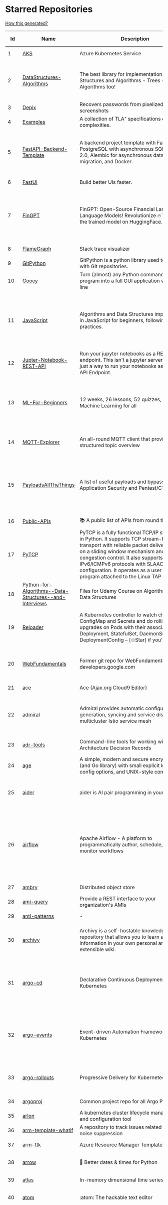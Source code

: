 # Starred Repositories  
[How this generated?](../master/USAGE.md)  
  
| Id 			| Name			| Description | Star Counts | Topics/Tags   | Last Updated 	|  
| ----------- | ----------- 	| ----------- | ----------- | ----------- 	| -----------   |  
|1|[AKS](https://github.com/Azure/AKS.git)|Azure Kubernetes Service|1979||20-12-2024|  
|2|[DataStructures-Algorithms](https://github.com/rachitiitr/DataStructures-Algorithms.git)|The best library for implementation of all Data Structures and Algorithms - Trees + Graph Algorithms too!|2800|algorithms, data-structures, interview-prep, interview-preparation, competitive-programming, cpp, cpp-library, leetcode, leetcode-solutions|16-3-2024|  
|3|[Depix](https://github.com/spipm/Depix.git)|Recovers passwords from pixelized screenshots|26128||27-11-2023|  
|4|[Examples](https://github.com/tlaplus/Examples.git)|A collection of TLA⁺ specifications of varying complexities.|1302|tlaplus, pluscal|30-10-2024|  
|5|[FastAPI-Backend-Template](https://github.com/Aeternalis-Ingenium/FastAPI-Backend-Template.git)|A backend project template with FastAPI, PostgreSQL with asynchronous SQLAlchemy 2.0, Alembic for asynchronous database migration, and Docker.|676|asynchronous, docker, docker-compose, fastapi, postgresql, python, sqlalchemy, codecov, githubactions, jwt, pre-commit, alembic, asyncpg, coverage, pytest|26-3-2024|  
|6|[FastUI](https://github.com/pydantic/FastUI.git)|Build better UIs faster.|8373|fastapi, pydantic, python, react|22-8-2024|  
|7|[FinGPT](https://github.com/AI4Finance-Foundation/FinGPT.git)|FinGPT: Open-Source Financial Large Language Models!  Revolutionize 🔥    We release the trained model on HuggingFace.|14435|chatgpt, finance, fintech, large-language-models, machine-learning, nlp, prompt-engineering, pytorch, reinforcement-learning, robo-advisor, sentiment-analysis, technical-analysis, fingpt|1-10-2024|  
|8|[FlameGraph](https://github.com/brendangregg/FlameGraph.git)|Stack trace visualizer|17555||20-10-2024|  
|9|[GitPython](https://github.com/gitpython-developers/GitPython.git)|GitPython is a python library used to interact with Git repositories.|4676|git-porcelain, git-plumbing, python-library|15-10-2024|  
|10|[Gooey](https://github.com/chriskiehl/Gooey.git)|Turn (almost) any Python command line program into a full GUI application with one line|20716||8-5-2022|  
|11|[JavaScript](https://github.com/TheAlgorithms/JavaScript.git)|Algorithms and Data Structures implemented in JavaScript for beginners, following best practices.|32666|algorithm, algorithm-challenges, data-structures, cryptography, cipher, search, sort, sorting-algorithms, mathematics, conversions, hacktoberfest, javascript, algorithms-implemented, algorithms|20-12-2024|  
|12|[Jupter-Notebook-REST-API](https://github.com/Invictify/Jupter-Notebook-REST-API.git)|Run your jupyter notebooks as a REST API endpoint. This isn't a jupyter server but rather just a way to run your notebooks as a REST API Endpoint.|80|docker, dockerfile, fastapi, jupyter, python, rest-api, data-science, data-science-pipelines|31-3-2020|  
|13|[ML-For-Beginners](https://github.com/microsoft/ML-For-Beginners.git)|12 weeks, 26 lessons, 52 quizzes, classic Machine Learning for all|70169|ml, data-science, machine-learning, machine-learning-algorithms, machinelearning, python, machinelearning-python, scikit-learn, scikit-learn-python, r, education, microsoft-for-beginners|11-11-2024|  
|14|[MQTT-Explorer](https://github.com/thomasnordquist/MQTT-Explorer.git)|An all-round MQTT client that provides a structured topic overview|3139|mqtt, mqtt-explorer, homeautomation, mqtt-client, mqtt-smarthome, mqtt-tool|17-6-2024|  
|15|[PayloadsAllTheThings](https://github.com/swisskyrepo/PayloadsAllTheThings.git)|A list of useful payloads and bypass for Web Application Security and Pentest/CTF|62029|pentest, payload, bypass, web-application, hacking, vulnerability, bounty, methodology, privilege-escalation, penetration-testing, cheatsheet, security, enumeration, bugbounty, redteam, payloads, hacktoberfest|1-12-2024|  
|16|[Public-APIs](https://github.com/n0shake/Public-APIs.git)|📚 A public list of APIs from round the web.|21609||26-7-2024|  
|17|[PyTCP](https://github.com/ccie18643/PyTCP.git)|PyTCP is a fully functional TCP/IP stack written in Python. It supports TCP stream-based transport with reliable packet delivery based on a sliding window mechanism and basic congestion control. It also supports IPv6/ICMPv6 protocols with SLAAC address configuration. It operates as a user space program attached to the Linux TAP interface.|349|network, tcp, python, linux, ip, arp, udp, icmp, ethernet, ipv4, ipv6|8-11-2023|  
|18|[Python-for-Algorithms--Data-Structures--and-Interviews](https://github.com/jmportilla/Python-for-Algorithms--Data-Structures--and-Interviews.git)|Files for Udemy Course on Algorithms and Data Structures|2544||1-7-2022|  
|19|[Reloader](https://github.com/stakater/Reloader.git)|A Kubernetes controller to watch changes in ConfigMap and Secrets and do rolling upgrades on Pods with their associated Deployment, StatefulSet, DaemonSet and DeploymentConfig – [✩Star] if you're using it!|7828|kubernetes, openshift, configmap, secrets, pods, deployments, daemonset, statefulsets, k8s, watch-changes, deploymentconfigs|18-12-2024|  
|20|[WebFundamentals](https://github.com/google/WebFundamentals.git)|Former git repo for WebFundamentals on developers.google.com|13854|html, best-practices, javascript, css, mobile-web, chrome, chrome-browser, html5, web, web-app, progressive-web-app|10-8-2022|  
|21|[ace](https://github.com/ajaxorg/ace.git)|Ace (Ajax.org Cloud9 Editor)|26806||20-12-2024|  
|22|[admiral](https://github.com/istio-ecosystem/admiral.git)|Admiral provides automatic configuration generation, syncing and service discovery for multicluster Istio service mesh|594|admiral, service-mesh, istio, k8s, multi-cluster, automation, configuration, service-discovery, multicluster, microservices, clusters|19-12-2024|  
|23|[adr-tools](https://github.com/npryce/adr-tools.git)|Command-line tools for working with Architecture Decision Records|4692|architecture-decision-records, documentation, architecture, markdown|30-3-2020|  
|24|[age](https://github.com/FiloSottile/age.git)|A simple, modern and secure encryption tool (and Go library) with small explicit keys, no config options, and UNIX-style composability.|17679|built-at-rc, age-encryption|18-12-2024|  
|25|[aider](https://github.com/Aider-AI/aider.git)|aider is AI pair programming in your terminal|23432|chatgpt, cli, command-line, gpt-4, openai, gpt-3, gpt-35-turbo, claude-3, gpt-4o, anthropic, gemini, llama, sonnet|17-12-2024|  
|26|[airflow](https://github.com/apache/airflow.git)|Apache Airflow - A platform to programmatically author, schedule, and monitor workflows|37832|airflow, apache, apache-airflow, python, scheduler, workflow, automation, dag, data-engineering, data-integration, data-orchestrator, data-pipelines, data-science, elt, etl, machine-learning, mlops, orchestration, workflow-engine, workflow-orchestration|20-12-2024|  
|27|[ambry](https://github.com/linkedin/ambry.git)|Distributed object store|1748||19-12-2024|  
|28|[ami-query](https://github.com/intuit/ami-query.git)|Provide a REST interface to your organization's AMIs|39||31-8-2020|  
|29|[anti-patterns](https://github.com/tonybaloney/anti-patterns.git)|-|187||15-7-2022|  
|30|[archivy](https://github.com/archivy/archivy.git)|Archivy is a self-hostable knowledge repository that allows you to learn and retain information in your own personal and extensible wiki.|3215|elasticsearch, knowledge, productivity, python, knowledge-base, note-taking, digital-brain, cli, hacktoberfest|25-7-2023|  
|31|[argo-cd](https://github.com/argoproj/argo-cd.git)|Declarative Continuous Deployment for Kubernetes|18208|argo, kubernetes, continuous-deployment, gitops, continuous-delivery, docker, cd, cicd, pipeline, devops, ci-cd, argo-cd, helm, hacktoberfest, jsonnet, kustomize|20-12-2024|  
|32|[argo-events](https://github.com/argoproj/argo-events.git)|Event-driven Automation Framework for Kubernetes|2397|kubernetes, event-driven, cloudevents, workflows, triggers, automation-framework, cloud-native, argo, pipelines, event-source, workflow-automation, eventing-framework|16-12-2024|  
|33|[argo-rollouts](https://github.com/argoproj/argo-rollouts.git)|Progressive Delivery for Kubernetes|2820|gitops, canary, bluegreen, kubernetes, argoproj, deployments, experiments, argo-rollouts, progressive-delivery, hacktoberfest|18-12-2024|  
|34|[argoproj](https://github.com/argoproj/argoproj.git)|Common project repo for all Argo Projects|631||25-11-2024|  
|35|[arlon](https://github.com/arlonproj/arlon.git)|A kubernetes cluster lifecycle management and configuration tool|146|kubernetes, k8s, gitops, cluster-api|23-7-2024|  
|36|[arm-template-whatif](https://github.com/Azure/arm-template-whatif.git)|A repository to track issues related to what-if noise suppression|91||2-8-2022|  
|37|[arm-ttk](https://github.com/Azure/arm-ttk.git)|Azure Resource Manager Template Toolkit|450||27-3-2024|  
|38|[arrow](https://github.com/arrow-py/arrow.git)|🏹 Better dates & times for Python|8757|python, arrow, datetime, date, time, timestamp, timezones, hacktoberfest|20-11-2024|  
|39|[atlas](https://github.com/Netflix/atlas.git)|In-memory dimensional time series database.|3462||10-12-2024|  
|40|[atom](https://github.com/atom/atom.git)|:atom: The hackable text editor|60278|atom, editor, javascript, electron, windows, linux, macos|22-11-2022|  
|41|[authelia](https://github.com/authelia/authelia.git)|The Single Sign-On Multi-Factor portal for web apps|22044|totp, u2f, ldap, sso-authentication, yubikey, two-factor-authentication, docker, kubernetes, sso, multifactor, push-notifications, mfa, two-factor, authentication, security, golang, 2fa, oauth2, openid-connect, webauthn|20-12-2024|  
|42|[auto](https://github.com/intuit/auto.git)|Generate releases based on semantic version labels on pull requests.|2293|release, auto-release, github, slack, jira, releases, publishing, hack, hacktoberfest|25-10-2024|  
|43|[autoenv](https://github.com/hyperupcall/autoenv.git)|Directory-based environments.|5735|environment, cd, shell-extension, shell-scripts, bash, zsh, shell, shell-script, terminal|30-9-2024|  
|44|[awesome](https://github.com/sindresorhus/awesome.git)|😎 Awesome lists about all kinds of interesting topics|338197|awesome, awesome-list, unicorns, lists, resources|12-12-2024|  
|45|[awesome-algorithms](https://github.com/tayllan/awesome-algorithms.git)|A curated list of awesome places to learn and/or practice algorithms.|21159||16-11-2024|  
|46|[awesome-argo](https://github.com/akuity/awesome-argo.git)|A curated list of awesome projects and resources related to Argo (a CNCF graduated project)|2050|awesome, awesome-list, awesome-lists, argocd, argo-workflows, argo-events, argo-rollouts, machine-learning, workflow-engine, workflow-management, infrastructure-as-code, continuous-delivery, cloud-native, kubernetes, cncf, gitops, workflow-orchestration, devops, mlops, argo|10-12-2024|  
|47|[awesome-courses](https://github.com/prakhar1989/awesome-courses.git)|:books: List of awesome university courses for learning Computer Science!|58068|computer-science, courses, awesome-list, awesome|12-11-2022|  
|48|[awesome-deep-learning](https://github.com/ChristosChristofidis/awesome-deep-learning.git)|A curated list of awesome Deep Learning tutorials, projects and communities.|24449|deep-learning, neural-network, machine-learning, awesome, awesome-list, recurrent-networks, deep-networks, deep-learning-tutorial, face-images|14-11-2022|  
|49|[awesome-docker](https://github.com/veggiemonk/awesome-docker.git)|:whale: A curated list of Docker resources and projects|30758|docker, awesome, awesome-list, container, tools, dockerfile, list, moby, docker-container, docker-image, docker-environment, docker-deployment, docker-swarm, docker-api, docker-monitoring, docker-machine, docker-security, docker-registry|1-12-2024|  
|50|[awesome-fastapi](https://github.com/mjhea0/awesome-fastapi.git)|A curated list of awesome things related to FastAPI|8847|fastapi, awesome, awesome-list, starlette|12-8-2024|  
|51|[awesome-flask](https://github.com/humiaozuzu/awesome-flask.git)|A curated list of awesome Flask resources and plugins|12313|flask, flask-resources, awesome|17-9-2019|  
|52|[awesome-gcp-certifications](https://github.com/sathishvj/awesome-gcp-certifications.git)|Google Cloud Platform Certification resources.|4065|google-cloud-platform, certification, gcp, cloud|28-4-2024|  
|53|[awesome-github-profile-readme](https://github.com/abhisheknaiidu/awesome-github-profile-readme.git)|😎 A curated list of awesome GitHub Profile which updates in real time |25017|awesome-list, awesome, github, github-readme, github-profile-readme, portfolio, profile-readme|9-10-2022|  
|54|[awesome-go](https://github.com/avelino/awesome-go.git)|A curated list of awesome Go frameworks, libraries and software|134730|golang, golang-library, go, awesome, awesome-list, hacktoberfest|17-12-2024|  
|55|[awesome-hyper](https://github.com/bnb/awesome-hyper.git)|🖥 Delightful Hyper plugins, themes, and resources|10744|hyper, hyperterm, zeit, terminal, awesome, awesome-list|13-7-2021|  
|56|[awesome-k6](https://github.com/grafana/awesome-k6.git)|A curated list of awesome tools, content and projects using k6|602|load-testing, performance-monitoring, performance-testing, test-automation, testing, testing-tools, awesome, awesome-list|25-10-2024|  
|57|[awesome-k8s-resources](https://github.com/tomhuang12/awesome-k8s-resources.git)|A curated list of awesome Kubernetes tools and resources.|3442|kubernetes, kubernetes-resources, list, awesome-list, kubernetes-networking, kubernetes-operational, kubernetes-clusters|29-8-2024|  
|58|[awesome-kubectl-plugins](https://github.com/ishantanu/awesome-kubectl-plugins.git)|Curated list of kubectl plugins|928|kubectl-plugins, awesome-list, kubectl, kubernetes|23-9-2024|  
|59|[awesome-machine-learning](https://github.com/josephmisiti/awesome-machine-learning.git)|A curated list of awesome Machine Learning frameworks, libraries and software.|66416||16-12-2024|  
|60|[awesome-macos-command-line](https://github.com/herrbischoff/awesome-macos-command-line.git)|Use your macOS terminal shell to do awesome things.|29027|macos, macosx, shell, terminal, awesome-list, awesome, list|2-9-2021|  
|61|[awesome-microservices](https://github.com/mfornos/awesome-microservices.git)|A curated list of Microservice Architecture related principles and technologies.|13412|awesome, microservices, microservices-architecture, cloud-native, cloud-computing|17-11-2024|  
|62|[awesome-ml-courses](https://github.com/luspr/awesome-ml-courses.git)|Awesome free machine learning and AI courses with video lectures.|2745|machine-learning, deep-learning, reinforcement-learning, ai-courses, artificial-intelligence||  
|63|[awesome-python](https://github.com/vinta/awesome-python.git)|An opinionated list of awesome Python frameworks, libraries, software and resources.|228101|awesome, python, collections, python-library, python-framework, python-resources|17-7-2024|  
|64|[awesome-python-applications](https://github.com/mahmoud/awesome-python-applications.git)|💿 Free software that works great, and also happens to be open-source Python. |16831|python, application, video, audio, graphics, gui, productivity, education, science, game|25-11-2024|  
|65|[awesome-readme](https://github.com/matiassingers/awesome-readme.git)|A curated list of awesome READMEs|18355|awesome-list, awesome, list, readme|11-12-2024|  
|66|[awesome-sanic](https://github.com/mekicha/awesome-sanic.git)|A curated list of awesome Sanic resources and extensions|753||9-5-2023|  
|67|[awesome-scalability](https://github.com/binhnguyennus/awesome-scalability.git)|The Patterns of Scalable, Reliable, and Performant Large-Scale Systems|59541|system-design, backend, scalability, interview, architecture, devops, design-patterns, interview-questions, awesome-list, big-data, awesome, resources, lists, web-development, programming, system, interview-practice, computer-science, distributed-systems, machine-learning|14-12-2024|  
|68|[awesome-selfhosted](https://github.com/awesome-selfhosted/awesome-selfhosted.git)|A list of Free Software network services and web applications which can be hosted on your own servers|208148|selfhosted, awesome, awesome-list, privacy, hosting, cloud, self-hosted, free-software|18-12-2024|  
|69|[awesome-shell](https://github.com/alebcay/awesome-shell.git)|A curated list of awesome command-line frameworks, toolkits, guides and gizmos. Inspired by awesome-php.|33388|awesome-list, awesome, list, zsh, fish, bash, cli, shell|20-2-2024|  
|70|[awesome-sre](https://github.com/dastergon/awesome-sre.git)|A curated list of Site Reliability and Production Engineering resources.|12076|site-reliability-engineering, production, availability, monitoring, post-mortem, reliability-engineering, capacity-planning, service-level-agreement, scalability, reliability, alerting, on-call, site-reliability, postmortem, incident-response, sre, awesome, awesome-list, devops, list|8-10-2022|  
|71|[awesome-sysadmin](https://github.com/awesome-foss/awesome-sysadmin.git)|A curated list of amazingly awesome open-source sysadmin resources.|25969|awesome, awesome-list, sysadmin, list, devops, ops, software, sre, self-hosted|18-8-2024|  
|72|[awesome-vscode](https://github.com/viatsko/awesome-vscode.git)|🎨 A curated list of delightful VS Code packages and resources.|25245|visual-studio, vscode, vscode-theme, vscode-extension, awesome, awesome-list, list, visualstudio, visual-studio-code, visual-studio-code-extension, visual-studio-code-theme|3-8-2023|  
|73|[awless](https://github.com/wallix/awless.git)|A Mighty CLI for AWS|4985|aws, cli, cloud, aws-cli, cloud-management, awless, golang, devops, devops-tools|10-12-2018|  
|74|[aws-cdk](https://github.com/aws/aws-cdk.git)|The AWS Cloud Development Kit is a framework for defining cloud infrastructure in code|11744|aws, infrastructure-as-code, typescript, cloud-infrastructure, hacktoberfest|20-12-2024|  
|75|[aws-cdk-examples](https://github.com/aws-samples/aws-cdk-examples.git)|Example projects using the AWS CDK|5183|cdk, cdk-examples|26-11-2024|  
|76|[aws-cli](https://github.com/aws/aws-cli.git)|Universal Command Line Interface for Amazon Web Services|15647|aws, cloud, aws-cli, cloud-management|19-12-2024|  
|77|[aws-cloudformation-user-guide](https://github.com/awsdocs/aws-cloudformation-user-guide.git)|The open source version of the AWS CloudFormation User Guide|766|aws, aws-cloudformation, cloudformation|7-12-2023|  
|78|[aws-eks-best-practices](https://github.com/aws/aws-eks-best-practices.git)|A best practices guide for day 2 operations, including operational excellence, security, reliability, performance efficiency, and cost optimization.|2062||20-11-2024|  
|79|[aws-eks-kubernetes-masterclass](https://github.com/stacksimplify/aws-eks-kubernetes-masterclass.git)|AWS EKS Kubernetes - Masterclass   DevOps, Microservices|1437|kubernetes, kubernetes-pods, kubernetes-deployment, kubernetes-services, kubernetes-secrets, aws-eks, aws-eks-cluster, aws-ebs, aws-rds, aws-alb, aws-alb-ingress-controller, aws-fargate, aws-codebuild, aws-codecommit, aws-codepipeline, fluentd, aws-cloudwatch, docker, yaml|24-5-2024|  
|80|[aws-sam-cli](https://github.com/aws/aws-sam-cli.git)|CLI tool to build, test, debug, and deploy Serverless applications using AWS SAM|6536|serverless, aws, lambda, serverlessapplicationmodel, sam, docker, api-gateway, python|13-12-2024|  
|81|[azkaban](https://github.com/azkaban/azkaban.git)|Azkaban workflow manager.|4481|workflow-engine, azkaban, scheduling, hacktoberfest|29-8-2023|  
|82|[azure-cli](https://github.com/Azure/azure-cli.git)|Azure Command-Line Interface|4046|azure, azure-cli, cloud|19-12-2024|  
|83|[azure-functions-host](https://github.com/Azure/azure-functions-host.git)|The host/runtime that powers Azure Functions|1954|azure-functions, azure-webjobs-sdk, serverless, azure|19-12-2024|  
|84|[azure-monitor-opencensus-python](https://github.com/Azure-Samples/azure-monitor-opencensus-python.git)|Sample repository demonstrating Azure Monitor exporters for Opencensus Python|23||1-6-2023|  
|85|[azure-powershell](https://github.com/Azure/azure-powershell.git)|Microsoft Azure PowerShell|4284|azure, powershell, microsoft-azure-powershell, arm, microsoft|20-12-2024|  
|86|[azure-quickstart-templates](https://github.com/Azure/azure-quickstart-templates.git)|Azure Quickstart Templates|14115|azure, templates, arm, bicep, bicep-templates, arm-templates|20-12-2024|  
|87|[azure-rest-api-specs](https://github.com/Azure/azure-rest-api-specs.git)|The source for REST API specifications for Microsoft Azure.|2709|azure, swagger, openapi, rest, cloud|20-12-2024|  
|88|[azure-sdk-for-python](https://github.com/Azure/azure-sdk-for-python.git)|This repository is for active development of the Azure SDK for Python. For consumers of the SDK we recommend visiting our public developer docs at https://learn.microsoft.com/python/azure/ or our versioned developer docs at https://azure.github.io/azure-sdk-for-python. |4659|python, azure, azure-sdk, hacktoberfest|20-12-2024|  
|89|[azure4everyone-samples](https://github.com/MarczakIO/azure4everyone-samples.git)|-|270||12-2-2022|  
|90|[backstage](https://github.com/backstage/backstage.git)|Backstage is an open framework for building developer portals|28768|infrastructure, dx, developer-experience, developer-portal, microservices, cncf, backstage, self-service-portal|20-12-2024|  
|91|[bashhub-client](https://github.com/rcaloras/bashhub-client.git)|:cloud: Bash history in the cloud. Indexed and searchable. |1274|bash, history, cloud, shell, shell-extension, zsh, terminal|3-11-2023|  
|92|[bat](https://github.com/sharkdp/bat.git)|A cat(1) clone with wings.|50191|command-line, tool, syntax-highlighting, git, terminal, cli, rust, hacktoberfest|7-12-2024|  
|93|[bcc](https://github.com/iovisor/bcc.git)|BCC - Tools for BPF-based Linux IO analysis, networking, monitoring, and more|20741||18-12-2024|  
|94|[behave](https://github.com/behave/behave.git)|BDD, Python style.|3211|bdd, bdd-framework, behave, behavior-driven-development, gherkin, cucumber-like, python, python3|4-12-2024|  
|95|[benten](https://github.com/intuit/benten.git)|Chatbot Development Framework (with Slack integration for Jira and Jenkins)|135||31-3-2021|  
|96|[bhai-lang](https://github.com/DulLabs/bhai-lang.git)|A toy programming language written in Typescript|4019|programming-language, typescript, parser, interpreter, javascript|17-4-2022|  
|97|[bicep](https://github.com/Azure/bicep.git)|Bicep is a declarative language for describing and deploying Azure resources|3273|arm-templates, arm-json, bicep|20-12-2024|  
|98|[bitcoin](https://github.com/bitcoin/bitcoin.git)|Bitcoin Core integration/staging tree|80911|bitcoin, c-plus-plus, p2p, cryptocurrency, cryptography|20-12-2024|  
|99|[black](https://github.com/psf/black.git)|The uncompromising Python code formatter|39340|python, code, formatter, codeformatter, gofmt, yapf, autopep8, pre-commit-hook, hacktoberfest|20-12-2024|  
|100|[blackfriday](https://github.com/russross/blackfriday.git)|Blackfriday: a markdown processor for Go|5479||27-10-2020|  
|101|[blockly](https://github.com/google/blockly.git)|The web-based visual programming editor.|12575||19-12-2024|  
|102|[bokeh](https://github.com/bokeh/bokeh.git)|Interactive Data Visualization in the browser, from  Python|19466|bokeh, python, interactive-plots, javascript, visualization, plotting, plots, data-visualisation, notebooks, jupyter, visualisation, numfocus|18-12-2024|  
|103|[boto3](https://github.com/boto/boto3.git)|AWS SDK for Python|9113|python, aws, cloud, cloud-management, aws-sdk|19-12-2024|  
|104|[boundary](https://github.com/hashicorp/boundary.git)|Boundary enables identity-based access management for dynamic infrastructure. |3866|hashicorp, security, zero-trust, hacktoberfest|20-12-2024|  
|105|[brackets](https://github.com/adobe/brackets.git)|An open source code editor for the web, written in JavaScript, HTML and CSS.|33234||18-3-2021|  
|106|[brooklin](https://github.com/linkedin/brooklin.git)|An extensible distributed system for reliable nearline data streaming at scale|931|distributed-systems, data-streaming, scalability, kafka-mirror-maker, kafka, change-data-capture, java, linkedin|21-5-2024|  
|107|[brotli](https://github.com/google/brotli.git)|Brotli compression format|13663||25-11-2024|  
|108|[build-your-own-x](https://github.com/codecrafters-io/build-your-own-x.git)|Master programming by recreating your favorite technologies from scratch.|318004|programming, tutorials, tutorial-code, tutorial-exercises, free, awesome-list|3-9-2024|  
|109|[caddy](https://github.com/caddyserver/caddy.git)|Fast and extensible multi-platform HTTP/1-2-3 web server with automatic HTTPS|59268|go, web-server, caddyfile, http, http-server, reverse-proxy, https, tls, automatic-https, privacy, security, acme, caddy, golang, http3|20-12-2024|  
|110|[calico](https://github.com/projectcalico/calico.git)|Cloud native networking and network security|6087|cni, cni-plugin, ebpf, k8s, kubernetes, kubernetes-networking, kubernetes-windows, network-policy, networking, security, windows, xdp, identity-aware-policy, openstack, host-protection, cats|20-12-2024|  
|111|[cdk8s](https://github.com/cdk8s-team/cdk8s.git)|Define Kubernetes native apps and abstractions using object-oriented programming|4399||20-12-2024|  
|112|[cdnjs](https://github.com/cdnjs/cdnjs.git)|🤖 CDN assets - The #1 free and open source CDN built to make life easier for developers.|10389|cdn, javascript, css, library, web, front-end, foss, opensource, js, font, framework, webdev, fast, speed, http2, spdy, cdnjs|7-11-2024|  
|113|[celery](https://github.com/celery/celery.git)|Distributed Task Queue (development branch)|25093|python, task-manager, task-scheduler, task-runner, queue-workers, queued-jobs, queue-tasks, amqp, redis, sqs, sqs-queue, python3, python-library, redis-queue|19-12-2024|  
|114|[cello](https://github.com/cello-proj/cello.git)|Run infrastructure as code (IaC) software tools including CDK, Terraform and Cloud Formation via GitOps.|284||10-5-2024|  
|115|[cert-manager](https://github.com/cert-manager/cert-manager.git)|Automatically provision and manage TLS certificates in Kubernetes|12280|kubernetes, letsencrypt, tls, certificate, crd, hacktoberfest|20-12-2024|  
|116|[cfssl](https://github.com/cloudflare/cfssl.git)|CFSSL: Cloudflare's PKI and TLS toolkit|8820||15-10-2024|  
|117|[chalice](https://github.com/aws/chalice.git)|Python Serverless Microframework for AWS|10702|python, aws, aws-lambda, cloud, serverless, serverless-framework, aws-apigateway, lambda, python3, python27|12-12-2024|  
|118|[chaos-mesh](https://github.com/chaos-mesh/chaos-mesh.git)|A Chaos Engineering Platform for Kubernetes.|6810|chaos, chaos-engineering, chaos-testing, kubernetes, operator, golang, site-reliability-engineering, fault-injection, cncf, cloud-native, chaos-mesh, chaos-experiments, hacktoberfest, microservices|19-12-2024|  
|119|[chartmuseum](https://github.com/helm/chartmuseum.git)|helm chart repository server|3619|helm, charts, kubernetes, chartmuseum|31-5-2024|  
|120|[cheat.sh](https://github.com/chubin/cheat.sh.git)|the only cheat sheet you need|38653|cheatsheet, curl, terminal, command-line, cli, examples, documentation, help, tldr, hacktoberfest2021|13-11-2024|  
|121|[chef](https://github.com/chef/chef.git)|Chef Infra, a powerful automation platform that transforms infrastructure into code automating how infrastructure is configured, deployed and managed across any environment, at any scale|7634|chef, devops, cfgmgt, infrastructure, automation, deployment, hacktoberfest|17-12-2024|  
|122|[cilium](https://github.com/cilium/cilium.git)|eBPF-based Networking, Security, and Observability|20510|containers, bpf, security, kubernetes, kubernetes-networking, cni, kernel, loadbalancing, monitoring, troubleshooting, xdp, ebpf, k8s, observability, networking, cncf|20-12-2024|  
|123|[cli](https://github.com/snyk/cli.git)|Snyk CLI scans and monitors your projects for security vulnerabilities.|4983|security, monitor, snyk, vulnerabilities|20-12-2024|  
|124|[cli-spinners](https://github.com/sindresorhus/cli-spinners.git)|Spinners for use in the terminal|2454||7-9-2024|  
|125|[cloud-custodian](https://github.com/cloud-custodian/cloud-custodian.git)|Rules engine for cloud security, cost optimization, and governance, DSL in yaml for policies to query, filter, and take actions on resources|5488|aws, compliance, cloud, rules-engine, cloud-computing, management, serverless, lambda, gcp, azure|18-12-2024|  
|126|[cluster-api](https://github.com/kubernetes-sigs/cluster-api.git)|Home for Cluster API, a subproject of sig-cluster-lifecycle|3614|k8s-sig-cluster-lifecycle|20-12-2024|  
|127|[cobra](https://github.com/spf13/cobra.git)|A Commander for modern Go CLI interactions|38638|cobra, cobra-library, cobra-generator, posix-compliant-flags, command-cobra, cli-app, command-line, commandline, command, cli, go, golang, golang-library, golang-application, subcommands, posix|17-12-2024|  
|128|[codesearch](https://github.com/google/codesearch.git)|Fast, indexed regexp search over large file trees|3688||19-6-2024|  
|129|[coding-interview-university](https://github.com/jwasham/coding-interview-university.git)|A complete computer science study plan to become a software engineer.|308034|computer-science, interview, programming-interviews, study-plan, data-structures, algorithms, software-engineering, algorithm, coding-interviews, interview-prep, coding-interview, interview-preparation|5-12-2024|  
|130|[compose](https://github.com/docker/compose.git)|Define and run multi-container applications with Docker|34280|docker, docker-compose, orchestration, go, golang|19-12-2024|  
|131|[computer-science](https://github.com/ossu/computer-science.git)|🎓 Path to a free self-taught education in Computer Science!|173353|computer-science, awesome-list, courses, curriculum|20-12-2024|  
|132|[conductor](https://github.com/Netflix/conductor.git)|Conductor is a microservices orchestration engine.|12813|orchestration-engine, java, spring-boot, distributed-systems, workflow-management, microservice-orchestration, workflow-engine, reactjs, javascript, workflow-automation, grpc, workflows, orchestrator|13-12-2023|  
|133|[confd](https://github.com/kelseyhightower/confd.git)|Manage local application configuration files using templates and data from etcd or consul|8366||9-12-2023|  
|134|[consul](https://github.com/hashicorp/consul.git)|Consul is a distributed, highly available, and data center aware solution to connect and configure applications across dynamic, distributed infrastructure.|28518|consul, service-mesh, service-discovery, kubernetes, vault, ecs, api-gateway|19-12-2024|  
|135|[copacetic](https://github.com/project-copacetic/copacetic.git)|🧵 CLI tool for directly patching container images!|1096|compliance, devsecops, docker, security, trivy, vulnerability, containers, container-image, container-security, patching, cncf, hacktoberfest, vulnerabilities, vulnerability-management, security-tools|16-12-2024|  
|136|[cruise-control](https://github.com/linkedin/cruise-control.git)|Cruise-control is the first of its kind to fully automate the dynamic workload rebalance and self-healing of a Kafka cluster. It provides great value to Kafka users by simplifying the operation of Kafka clusters.|2778|kafka, cluster-management, self-healing|12-11-2024|  
|137|[curl](https://github.com/curl/curl.git)|A command line tool and library for transferring data with URL syntax, supporting DICT, FILE, FTP, FTPS, GOPHER, GOPHERS, HTTP, HTTPS, IMAP, IMAPS, LDAP, LDAPS, MQTT, POP3, POP3S, RTMP, RTMPS, RTSP, SCP, SFTP, SMB, SMBS, SMTP, SMTPS, TELNET, TFTP, WS and WSS. libcurl offers a myriad of powerful features|36339|http, https, ftp, user-agent, client, library, curl, libcurl, c, transfer-data, ldap, mqtt, sftp, scp, imaps, gopher, pop3, transferring-data, hacktoberfest, websocket|20-12-2024|  
|138|[dailybot](https://github.com/sapumar/dailybot.git)|Simple telegram bot to remind about the daily stand up|8|bot, daily-standup, standup-meetings, standup, standupbot|23-12-2021|  
|139|[dapr](https://github.com/dapr/dapr.git)|Dapr is a portable, event-driven, runtime for building distributed applications across cloud and edge.|24239|microservices, microservice, kubernetes, sidecar, state-management, event-driven, pubsub, serverless, containers|2-12-2024|  
|140|[datamodel-code-generator](https://github.com/koxudaxi/datamodel-code-generator.git)|Pydantic model and dataclasses.dataclass generator for easy conversion of JSON, OpenAPI, JSON Schema, and YAML data sources.|2832|openapi, code-generator, python, pydantic, generator, fastapi, json-schema, datamodel, swagger, yaml, csv, openapi-codegen, swagger-codegen, dataclass|15-12-2024|  
|141|[datree](https://github.com/datreeio/datree.git)|Prevent Kubernetes misconfigurations from reaching production (again 😤 )! From code to cloud, Datree provides an E2E policy enforcement solution to run automatic checks for rule violations. See our docs: https://hub.datree.io|6382|kubernetes, policy, guardrail, best-practices, cli, static-code-analysis, datree, admission-webhook, devops, policy-management, security|1-8-2023|  
|142|[design-patterns-for-humans](https://github.com/kamranahmedse/design-patterns-for-humans.git)|An ultra-simplified explanation to design patterns|45608|design-patterns, architecture, software-engineering, engineering, principles, computer-science|2-12-2024|  
|143|[developer-roadmap](https://github.com/kamranahmedse/developer-roadmap.git)|Interactive roadmaps, guides and other educational content to help developers grow in their careers.|301838|computer-science, roadmap, developer-roadmap, frontend-roadmap, devops-roadmap, backend-roadmap, react-roadmap, angular-roadmap, python-roadmap, go-roadmap, java-roadmap, dba-roadmap, vue-roadmap, blockchain-roadmap, javascript-roadmap, nodejs-roadmap, qa-roadmap, software-architect-roadmap|20-12-2024|  
|144|[diagrams](https://github.com/mingrammer/diagrams.git)|:art: Diagram as Code for prototyping cloud system architectures|39968|diagram, diagram-as-code, architecture, graphviz|11-12-2024|  
|145|[discourse](https://github.com/discourse/discourse.git)|A platform for community discussion. Free, open, simple.|42655|discourse, javascript, rails, ruby, ember, forum, postgresql|20-12-2024|  
|146|[dive](https://github.com/wagoodman/dive.git)|A tool for exploring each layer in a docker image|48582|docker, docker-image, inspector, explorer, cli, tui|2-2-2024|  
|147|[django](https://github.com/django/django.git)|The Web framework for perfectionists with deadlines.|81529|python, django, web, framework, orm, templates, models, views, apps|20-12-2024|  
|148|[django-health-check](https://github.com/revsys/django-health-check.git)|a pluggable app that runs a full check on the deployment, using a number of plugins to check e.g. database, queue server, celery processes, etc.|1253|django, monitoring|22-6-2024|  
|149|[dns](https://github.com/miekg/dns.git)|DNS library in Go|8120|dnssec, go, dns-library, dns|9-9-2024|  
|150|[dnscontrol](https://github.com/StackExchange/dnscontrol.git)|Infrastructure as code for DNS!|3197|go, dns, infrastructure-as-code, dnscontrol, workflow|19-12-2024|  
|151|[dnslib](https://github.com/paulc/dnslib.git)|A Python library to encode/decode DNS wire-format packets |308|python, python3, dns|8-7-2024|  
|152|[dnsperf](https://github.com/cobblau/dnsperf.git)|A DNS performance tool.|218||14-10-2017|  
|153|[docker-cheat-sheet](https://github.com/wsargent/docker-cheat-sheet.git)|Docker Cheat Sheet|22165|docker, cheet-sheet|23-6-2022|  
|154|[docker-development-youtube-series](https://github.com/marcel-dempers/docker-development-youtube-series.git)|-|5347||21-11-2024|  
|155|[docker_practice](https://github.com/yeasy/docker_practice.git)|Learn and understand Docker&Container technologies, with real DevOps practice!|25000|docker, book, cloud-computing, container, kubernetes, swarm, mesos, spark, devops, linux|23-11-2024|  
|156|[dockerfiles](https://github.com/jessfraz/dockerfiles.git)|Various Dockerfiles I use on the desktop and on servers.|13735|dockerfiles, bash, docker, dockerfile, linux, shell, containers|27-3-2021|  
|157|[dokku](https://github.com/dokku/dokku.git)|A docker-powered PaaS that helps you build and manage the lifecycle of applications|29484|dokku, paas, heroku, docker, kubernetes, nomad, containers, buildpack, devops|19-12-2024|  
|158|[dotfiles](https://github.com/bbkane/dotfiles.git)|Configs for apps I care about|35|dotfiles, zsh, neovim, vscode, git, sqlite, sqlite3|19-12-2024|  
|159|[draft-classic](https://github.com/Azure/draft-classic.git)|A tool for developers to create cloud-native applications on Kubernetes.|3921|kubernetes, helm, developer-tools, containers|26-2-2020|  
|160|[driftctl](https://github.com/snyk/driftctl.git)|Detect, track and alert on infrastructure drift|2482|infrastructure-drift, iac, terraform, aws, drift, infrastructure-as-code, hacktoberfest|16-12-2024|  
|161|[duf](https://github.com/muesli/duf.git)|Disk Usage/Free Utility - a better 'df' alternative|12981|hacktoberfest, disk-space, disk-usage, df, linux, macos, freebsd, openbsd, windows, user-friendly, cli, terminal, filesystem, tui|20-9-2023|  
|162|[eBPF-Package-Repository](https://github.com/l3af-project/eBPF-Package-Repository.git)|eBPF Programs|58|ebpf-programs, linux|27-11-2024|  
|163|[echarts](https://github.com/apache/echarts.git)|Apache ECharts is a powerful, interactive charting and data visualization library for browser|60965|echarts, data-visualization, charts, charting-library, visualization, apache, data-viz, canvas, svg|29-11-2024|  
|164|[echo](https://github.com/labstack/echo.git)|High performance, minimalist Go web framework|30134|go, echo, web, middleware, microservice, websocket, ssl, letsencrypt, micro-framework, https, http2, web-framework, labstack-echo|19-12-2024|  
|165|[ecs-refarch-service-discovery](https://github.com/awslabs/ecs-refarch-service-discovery.git)|An EC2 Container Service Reference Architecture for providing Service Discovery to containers using CloudWatch Events, Lambda and Route 53 private hosted zones. |445||25-7-2016|  
|166|[eks-node-viewer](https://github.com/awslabs/eks-node-viewer.git)|EKS Node Viewer|1267||19-12-2024|  
|167|[elasticsearch](https://github.com/elastic/elasticsearch.git)|Free and Open Source, Distributed, RESTful Search Engine|71077|elasticsearch, java, search-engine|20-12-2024|  
|168|[emissary](https://github.com/emissary-ingress/emissary.git)|open source Kubernetes-native API gateway for microservices built on the Envoy Proxy|4388|ambassador, kubernetes, gateway-api, microservice, cloud-native, api-gateway, docker, api-management, kubernetes-ingress, envoy-proxy, envoy, kubernetes-annotations|9-12-2024|  
|169|[eng-practices](https://github.com/google/eng-practices.git)|Google's Engineering Practices documentation|20039||19-9-2024|  
|170|[engineering-blogs](https://github.com/kilimchoi/engineering-blogs.git)|A curated list of engineering blogs|31920|engineering-blogs, tech, programming-blogs, software-development, lists|5-6-2024|  
|171|[envoy](https://github.com/envoyproxy/envoy.git)|Cloud-native high-performance edge/middle/service proxy|25214|cats, rocket-ships, cars, more-cats, cats-over-dogs, nanoservices, corgis, cncf|20-12-2024|  
|172|[espanso](https://github.com/espanso/espanso.git)|Cross-platform Text Expander written in Rust|10212|espanso, text-expander, rust, macos, linux, windows, productivity, productivity-tools|15-12-2024|  
|173|[etcd](https://github.com/etcd-io/etcd.git)|Distributed reliable key-value store for the most critical data of a distributed system|48081|etcd, raft, distributed-systems, kubernetes, go, database, key-value, consensus, distributed-database, cncf|19-12-2024|  
|174|[every-programmer-should-know](https://github.com/mtdvio/every-programmer-should-know.git)|A collection of (mostly) technical things every software developer should know about|85599|cc-by, computer-science, educational, novice, collection|10-5-2024|  
|175|[ewd998](https://github.com/tlaplus-workshops/ewd998.git)|Distributed termination detection on a ring, due to Shmuel Safra:|50|termination, detection, distsys, tlaplus, specs, model-checking, theorem-proving, refinement, safety, liveness|2-9-2024|  
|176|[excalidraw](https://github.com/excalidraw/excalidraw.git)|Virtual whiteboard for sketching hand-drawn like diagrams|87839|productivity, collaboration, diagrams, drawing, whiteboard, canvas, hacktoberfest|17-12-2024|  
|177|[external-dns](https://github.com/kubernetes-sigs/external-dns.git)|Configure external DNS servers (AWS Route53, Google CloudDNS and others) for Kubernetes Ingresses and Services|7804|dns, kubernetes, route53, aws, clouddns, gcp, ingress, k8s-sig-network, dns-record, dns-providers, external-dns, dns-controller, dns-servers|19-12-2024|  
|178|[faas](https://github.com/openfaas/faas.git)|OpenFaaS - Serverless Functions Made Simple|25264|functions-as-a-service, functions, lambda, serverless, prometheus, kubernetes, k8s, serverless-functions, paas, gitops, faas, docker, golang, nodejs|9-12-2024|  
|179|[face_recognition](https://github.com/ageitgey/face_recognition.git)|The world's simplest facial recognition api for Python and the command line|53736|machine-learning, face-detection, face-recognition, python|10-6-2022|  
|180|[faker](https://github.com/joke2k/faker.git)|Faker is a Python package that generates fake data for you.|17862|python, fake, testing, dataset, fake-data, test-data, test-data-generator, faker, faker-generator|27-11-2024|  
|181|[falcon](https://github.com/falconry/falcon.git)|The no-magic web data plane API and microservices framework for Python developers, with a focus on reliability, correctness, and performance at scale.|9550|python, rest, microservices, web, api, http, wsgi, asgi, api-rest|8-12-2024|  
|182|[fastapi-cache](https://github.com/long2ice/fastapi-cache.git)|fastapi-cache is a tool to cache fastapi response and function result, with backends support redis and memcached.|1399|cache, fastapi, redis, memcached|19-9-2024|  
|183|[fastapi-code-generator](https://github.com/koxudaxi/fastapi-code-generator.git)|This code generator creates FastAPI app from an openapi file.|1090|fastapi, openapi, generator, python, pydantic|14-12-2024|  
|184|[fastapi-jwt](https://github.com/testdrivenio/fastapi-jwt.git)|Secure a FastAPI app by enabling authentication using JSON Web Tokens (JWTs)|121|fastapi, jwt-authentication|8-5-2024|  
|185|[fastapi-mvc](https://github.com/fastapi-mvc/fastapi-mvc.git)|Developer productivity tool for making high-quality FastAPI production-ready APIs.|635|python, fastapi, fastapi-template, fastapi-boilerplate, mvc, kubernetes, redis-cluster, redis-operator, redis, helm, project-generator, nix|2-2-2024|  
|186|[fastapi-utils](https://github.com/fastapiutils/fastapi-utils.git)|Reusable utilities for FastAPI|1966|fastapi|15-11-2024|  
|187|[fastapi-versioning](https://github.com/DeanWay/fastapi-versioning.git)|api versioning for fastapi web applications|663||24-8-2021|  
|188|[fastapi_client](https://github.com/dmontagu/fastapi_client.git)|FastAPI client generator|336||11-2-2021|  
|189|[fauxpilot](https://github.com/fauxpilot/fauxpilot.git)|FauxPilot - an open-source alternative to GitHub Copilot server|14629||29-5-2023|  
|190|[fd](https://github.com/sharkdp/fd.git)|A simple, fast and user-friendly alternative to 'find'|34535|command-line, tool, filesystem, search, regex, rust, cli, terminal, hacktoberfest|9-12-2024|  
|191|[first-contributions](https://github.com/firstcontributions/first-contributions.git)|🚀✨ Help beginners to contribute to open source projects|45983|open-source, tutorial, contribution, community, tutorials, beginner, beginner-friendly, contributions, contributions-welcome, good-first-issue, help-wanted|20-12-2024|  
|192|[fish-shell](https://github.com/fish-shell/fish-shell.git)|The user-friendly command line shell.|26585|fish, shell, terminal|19-12-2024|  
|193|[flamethrower](https://github.com/DNS-OARC/flamethrower.git)|a DNS performance and functional testing utility supporting UDP, TCP, DoT and DoH|319|dns, performance, functional-testing|3-10-2023|  
|194|[flasgger](https://github.com/flasgger/flasgger.git)|Easy OpenAPI specs and Swagger UI for your Flask API|3635|api, flask, openapi, openapi-specification, marshmallow, swagger, swagger-ui, api-documentation, api-framework, flask-restful, restful, rest-api, flask-extension, flask-extensions|23-4-2024|  
|195|[flask](https://github.com/pallets/flask.git)|The Python micro framework for building web applications.|68367|python, flask, wsgi, web-framework, werkzeug, jinja, pallets|24-11-2024|  
|196|[flask-app-on-azure-functions](https://github.com/Azure-Samples/flask-app-on-azure-functions.git)|A sample to run a Flask app on Azure Functions|27||7-8-2024|  
|197|[flask-caching](https://github.com/pallets-eco/flask-caching.git)|A caching extension for Flask|896|flask, python, extension, cache|26-5-2024|  
|198|[flask-swagger-ui](https://github.com/sveint/flask-swagger-ui.git)|Swagger UI blueprint for flask|180||24-5-2022|  
|199|[flower](https://github.com/mher/flower.git)|Real-time monitor and web admin for Celery distributed task queue|6524|celery, task-queue, monitoring, administration, workers, rabbitmq, redis, python, asynchronous|1-9-2024|  
|200|[flux](https://github.com/fluxcd/flux.git)|Successor: https://github.com/fluxcd/flux2|6898|kubernetes, gitops, legacy|1-11-2022|  
|201|[forcediphttpsadapter](https://github.com/Roadmaster/forcediphttpsadapter.git)|A requests TransportAdapter allowing to force a specific IP for HTTPS connections.|63||11-8-2023|  
|202|[fortio](https://github.com/fortio/fortio.git)|Fortio load testing library, command line tool, advanced echo server and web UI in go (golang). Allows to specify a set query-per-second load and record latency histograms and other useful stats.|3383|golang, golang-library, golang-application, performance, performance-testing, performance-visualization, http, grpc, proxy, go|23-11-2024|  
|203|[fortio-operator](https://github.com/verfio/fortio-operator.git)|Load Testing Operator within the Kubernetes cluster and outside of it.|37||18-3-2019|  
|204|[free-for-dev](https://github.com/ripienaar/free-for-dev.git)|A list of SaaS, PaaS and IaaS offerings that have free tiers of interest to devops and infradev|91361|free-for-developers, awesome-list|20-12-2024|  
|205|[free-programming-books](https://github.com/EbookFoundation/free-programming-books.git)|:books: Freely available programming books|342180|education, books, list, resource, hacktoberfest|17-12-2024|  
|206|[frp](https://github.com/fatedier/frp.git)|A fast reverse proxy to help you expose a local server behind a NAT or firewall to the internet.|88330|proxy, reverse-proxy, tunnel, nat, go, firewall, frp, expose, http-proxy, p2p|19-12-2024|  
|207|[fucking-algorithm](https://github.com/labuladong/fucking-algorithm.git)|刷算法全靠套路，认准 labuladong 就够了！English version supported! Crack LeetCode, not only how, but also why. |126203|leetcode, algorithms, interview-questions, data-structures, kmp, dynamic-programming, computer-science, dynamic-programming-algorithm|22-9-2024|  
|208|[full-stack-fastapi-template](https://github.com/fastapi/full-stack-fastapi-template.git)|Full stack, modern web application template. Using FastAPI, React, SQLModel, PostgreSQL, Docker, GitHub Actions, automatic HTTPS and more.|28533|python, json, json-schema, docker, postgresql, frontend, backend, fastapi, traefik, letsencrypt, swagger, jwt, openapi, chakra-ui, react, tanstack-query, tanstack-router, typescript, sqlmodel|10-12-2024|  
|209|[fuzzywuzzy](https://github.com/seatgeek/fuzzywuzzy.git)|Fuzzy String Matching in Python|9233||9-9-2021|  
|210|[gcsfuse](https://github.com/GoogleCloudPlatform/gcsfuse.git)|A user-space file system for interacting with Google Cloud Storage|2080||19-12-2024|  
|211|[ghostfolio](https://github.com/ghostfolio/ghostfolio.git)|Open Source Wealth Management Software. Angular + NestJS + Prisma + Nx + TypeScript 🤍|4756|wealth-management, web, software, angular, typescript, prisma, portfolio, etf, stock, nestjs, tracker, oss, finance, fintech, investing, trading, personal-finance, hacktoberfest, ghostfolio|19-12-2024|  
|212|[git-standup](https://github.com/kamranahmedse/git-standup.git)|Recall what you did on the last working day. Psst! or be nosy and find what someone else in your team did ;-)|7653|standup, git-standup, agile, meeting, git, git-addons, git-|15-3-2024|  
|213|[github-cheat-sheet](https://github.com/tiimgreen/github-cheat-sheet.git)|A list of cool features of Git and GitHub.|48768|awesome, awesome-list, list, github, git|15-10-2023|  
|214|[github-readme-stats](https://github.com/anuraghazra/github-readme-stats.git)|:zap: Dynamically generated stats for your github readmes|70332|profile-readme, dynamic, readme-generator, serverless, hacktoberfest, readme-stats|19-12-2024|  
|215|[gitignore](https://github.com/github/gitignore.git)|A collection of useful .gitignore templates|163199|gitignore, git|18-12-2024|  
|216|[gitops-engine](https://github.com/argoproj/gitops-engine.git)|Democratizing GitOps|1713|gitops, kubernetes, continuous-deployment|16-12-2024|  
|217|[gitui](https://github.com/extrawurst/gitui.git)|Blazing 💥 fast terminal-ui for git written in rust 🦀|18741|rust, tui, terminal, git, command-line-tool, command-line-interface, async, hacktoberfest, bash|20-12-2024|  
|218|[glb-director](https://github.com/github/glb-director.git)|GitHub Load Balancer Director and supporting tooling.|2381||28-6-2024|  
|219|[go-github](https://github.com/google/go-github.git)|Go library for accessing the GitHub v3 API|10518|go, github-api, github, golang, hacktoberfest|18-12-2024|  
|220|[go-leetcode](https://github.com/austingebauer/go-leetcode.git)|A collection of 100+ popular LeetCode problems solved in Go.|1782|leetcode, ctci|11-8-2024|  
|221|[go-metrics](https://github.com/rcrowley/go-metrics.git)|Go port of Coda Hale's Metrics library|3470||27-12-2020|  
|222|[go-restful](https://github.com/emicklei/go-restful.git)|package for building REST-style Web Services using Go|5051|rest, go, customizable, routing, openapi|18-12-2024|  
|223|[go-spew](https://github.com/davecgh/go-spew.git)|Implements a deep pretty printer for Go data structures to aid in debugging|6113||30-8-2018|  
|224|[goaccess](https://github.com/allinurl/goaccess.git)|GoAccess is a real-time web log analyzer and interactive viewer that runs in a terminal in *nix systems or through your browser.|18680|goaccess, c, real-time, data-analysis, analytics, nginx, apache, webserver, web-analytics, monitoring, dashboard, command-line, gdpr, privacy, cli, tui, google-analytics, ncurses, terminal, caddy|26-11-2024|  
|225|[gods](https://github.com/emirpasic/gods.git)|GoDS (Go Data Structures) - Sets, Lists, Stacks, Maps, Trees, Queues, and much more|16485|go, golang, data-structure, map, tree, set, list, stack, iterator, enumerable, sort, avl-tree, red-black-tree, b-tree, binary-heap, queue|22-7-2024|  
|226|[golang-web-dev](https://github.com/GoesToEleven/golang-web-dev.git)|-|3364||13-12-2019|  
|227|[goldmark](https://github.com/yuin/goldmark.git)|:trophy: A markdown parser written in Go. Easy to extend, standard(CommonMark) compliant, well structured.|3761|markdown, commonmark, golang, go|16-10-2024|  
|228|[google-api-python-client](https://github.com/googleapis/google-api-python-client.git)|🐍 The official Python client library for Google's discovery based APIs.|7873||18-12-2024|  
|229|[google-cloud-python](https://github.com/googleapis/google-cloud-python.git)|Google Cloud Client Library for Python|4874|python|19-12-2024|  
|230|[google-maps-services-python](https://github.com/googlemaps/google-maps-services-python.git)|Python client library for Google Maps API Web Services|4594|python, client-library|16-7-2024|  
|231|[googlesre](https://github.com/google/googlesre.git)|-|161||27-9-2024|  
|232|[gotty](https://github.com/sorenisanerd/gotty.git)|Share your terminal as a web application|2190||25-3-2024|  
|233|[gping](https://github.com/orf/gping.git)|Ping, but with a graph|10960|rust, command-line, cli, ping, linux, graph, network-monitoring, shell|18-12-2024|  
|234|[gpt-pilot](https://github.com/Pythagora-io/gpt-pilot.git)|The first real AI developer|32090|ai, codegen, developer-tools, gpt-4, coding-assistant, research-project|3-10-2024|  
|235|[grafana](https://github.com/grafana/grafana.git)|The open and composable observability and data visualization platform. Visualize metrics, logs, and traces from multiple sources like Prometheus, Loki, Elasticsearch, InfluxDB, Postgres and many more. |65589|grafana, monitoring, analytics, metrics, influxdb, prometheus, elasticsearch, alerting, data-visualization, go, dashboard, business-intelligence, mysql, postgres, hacktoberfest|20-12-2024|  
|236|[graphene-django](https://github.com/graphql-python/graphene-django.git)|Build powerful, efficient, and flexible GraphQL APIs with seamless Django integration.|4319|graphene, django, python, graphql|15-9-2024|  
|237|[grex](https://github.com/pemistahl/grex.git)|A command-line tool and Rust library with Python bindings for generating regular expressions from user-provided test cases|7346|command-line-tool, tool, regex, regexp, regex-pattern, regular-expression, regular-expressions, rust, cli, rust-cli, terminal, rust-library, rust-crate, python, python-library|4-12-2024|  
|238|[greykite](https://github.com/linkedin/greykite.git)|A flexible, intuitive and fast forecasting library|1816||16-1-2024|  
|239|[grumpy](https://github.com/giantswarm/grumpy.git)|Kubernetes Validation Admission Controller example|24||24-7-2020|  
|240|[guacamole-server](https://github.com/apache/guacamole-server.git)|Mirror of Apache Guacamole Server|3155|guacamole, c, network-client, java, network-server, javascript|9-11-2024|  
|241|[halo](https://github.com/manrajgrover/halo.git)|💫 Beautiful spinners for terminal, IPython and Jupyter|2904|halo, spinner, python, jupyter, ora, ipython, async|16-6-2024|  
|242|[haproxy](https://github.com/haproxy/haproxy.git)|HAProxy Load Balancer's development branch (mirror of git.haproxy.org)|5108|haproxy, load-balancer, reverse-proxy, proxy, http, http2, cache, fastcgi, high-availability, https, ipv6, proxy-protocol, ddos-mitigation, tls13, high-performance, caching|20-12-2024|  
|243|[healthchecks](https://github.com/healthchecks/healthchecks.git)|Open-source cron job and background task monitoring service, written in Python & Django|8424|cron, devops, cron-jobs, monitoring, ops, django|20-12-2024|  
|244|[helm](https://github.com/helm/helm.git)|The Kubernetes Package Manager|27208|cncf, chart, kubernetes, helm, charts|20-12-2024|  
|245|[helm-git-repo](https://github.com/yks0000/helm-git-repo.git)|A Helm Repo (Automatically build index.yaml)|1||6-4-2021|  
|246|[helmfile](https://github.com/roboll/helmfile.git)|Deploy Kubernetes Helm Charts|4046|kubernetes, helm, chart|13-12-2022|  
|247|[hey](https://github.com/rakyll/hey.git)|HTTP load generator, ApacheBench (ab) replacement|18332||23-3-2021|  
|248|[homebrew-cask](https://github.com/Homebrew/homebrew-cask.git)|🍻 A CLI workflow for the administration of macOS applications distributed as binaries|21003|homebrew, cask, hacktoberfest|20-12-2024|  
|249|[howdoi](https://github.com/gleitz/howdoi.git)|instant coding answers via the command line|10628||22-10-2024|  
|250|[htmlq](https://github.com/mgdm/htmlq.git)|Like jq, but for HTML.|7154||15-4-2023|  
|251|[htop](https://github.com/htop-dev/htop.git)|htop - an interactive process viewer|6631|process, viewer, console, terminal, linux, macos, bsd, c, hacktoberfest|20-12-2024|  
|252|[http-api-design](https://github.com/interagent/http-api-design.git)|HTTP API design guide extracted from work on the Heroku Platform API|13690||16-1-2024|  
|253|[httpstat](https://github.com/reorx/httpstat.git)|curl statistics made simple|6008|curl, cli, python, http, visualization|12-6-2023|  
|254|[httpstat](https://github.com/davecheney/httpstat.git)|It's like curl -v, with colours. |7076||13-6-2024|  
|255|[httptools](https://github.com/MagicStack/httptools.git)|Fast HTTP parser|1213||16-10-2024|  
|256|[hubot-slack](https://github.com/slackapi/hubot-slack.git)|Slack Developer Kit for Hubot|2301|hubot-adapter, hubot, coffeescript, slack, slack-app, bot|25-10-2022|  
|257|[hugo](https://github.com/gohugoio/hugo.git)|The world’s fastest framework for building websites.|76572|go, hugo, static-site-generator, blog-engine, cms, content-management-system, documentation-tool|19-12-2024|  
|258|[hugo-PaperMod](https://github.com/adityatelange/hugo-PaperMod.git)| A fast, clean, responsive Hugo theme.|10498|fast, clean, mit-license, hugo-theme, high-performance, blog, portfolio, grayscale, hugo, feature-rich, well-documented, hugo-blog-theme, blog-theme, theme, papermod, multilingual|9-11-2024|  
|259|[hygieia](https://github.com/hygieia/hygieia.git)|CapitalOne  DevOps Dashboard|3787|devops, dashboard, hygieia, delivery-pipeline, visualization, continuous-delivery, continuous-deployment, continuous-integration|29-9-2023|  
|260|[hyper](https://github.com/vercel/hyper.git)|A terminal built on web technologies|43525|terminal, javascript, html, css, react, terminal-emulators, hyper, macos, linux|18-4-2024|  
|261|[inshellisense](https://github.com/microsoft/inshellisense.git)|IDE style command line auto complete|8550|autocomplete, bash, cli, fish, linux, macos, powershell, pwsh, terminal, windows, zsh, nushell, xonsh|8-11-2024|  
|262|[interview](https://github.com/Olshansk/interview.git)|Everything you need to prepare for your technical interview|17848|interview, interview-questions, google-interview, list, guide|28-1-2024|  
|263|[interview](https://github.com/mission-peace/interview.git)|Interview questions|11120||30-7-2018|  
|264|[interviews](https://github.com/kdn251/interviews.git)|Everything you need to know to get the job.|63737|java, interview, interview-questions, interview-practice, interview-preparation, interview-prep, algorithm, algorithm-challenges, algorithms, algorithm-competitions, technical-coding-interview, leetcode, leetcode-solutions, leetcode-java, coding-interviews, coding-interview, coding-challenge, coding-challenges, leetcode-questions, interviews|6-6-2020|  
|265|[inverno](https://github.com/werew/inverno.git)|An easy-to-use investment portfolio tracker|237|investment, investing, stock, stock-market, portfolio, trading, finance, finance-management, python|8-11-2023|  
|266|[ipvs](https://github.com/cloudflare/ipvs.git)|Package ipvs allows you to manage Linux IPVS services and destinations|146||25-9-2024|  
|267|[ipython](https://github.com/ipython/ipython.git)|Official repository for IPython itself. Other repos in the IPython organization contain things like the website, documentation builds, etc.|16333|ipython, jupyter, data-science, notebook, python, repl, closember, hacktoberfest, spec-0|20-12-2024|  
|268|[iris](https://github.com/kataras/iris.git)|The fastest HTTP/2 Go Web Framework. New, modern and easy to learn. Fast development with Code you control. Unbeatable cost-performance ratio :rocket:|25293|go, iris, web-framework, mvc, golang, dependency-injection, http2, sessions, websocket|5-12-2024|  
|269|[iris](https://github.com/linkedin/iris.git)|Iris is a highly configurable and flexible service for paging and messaging.|813|paging, escalation, messaging, automation|18-1-2024|  
|270|[istio](https://github.com/istio/istio.git)|Connect, secure, control, and observe services.|36255|microservices, service-mesh, lyft-envoy, kubernetes, api-management, circuit-breaker, polyglot-microservices, enforce-policies, proxies, microservice, envoy, consul, nomad, request-routing, resiliency, fault-injection|19-12-2024|  
|271|[it-tools](https://github.com/CorentinTh/it-tools.git)|Collection of handy online tools for developers, with great UX. |23652|vuejs, tools, tool, converter, website, frontend, developer-tools, developer-productivity, productivity, javascript, typescript|14-12-2024|  
|272|[ivy](https://github.com/ivy-llc/ivy.git)|Convert Machine Learning Code Between Frameworks|14024|python, machine-learning, deep-learning, neural-network, ivy, tensorflow, pytorch, numpy, jax, converter, translation, transpilation|6-12-2024|  
|273|[javascript-questions](https://github.com/lydiahallie/javascript-questions.git)|A long list of (advanced) JavaScript questions, and their explanations :sparkles:  |63114||10-3-2024|  
|274|[jedis](https://github.com/redis/jedis.git)|Redis Java client|11915|redis, java, jedis, redis-client, redis-cluster|20-12-2024|  
|275|[jellyfin](https://github.com/jellyfin/jellyfin.git)|The Free Software Media System - Server Backend & API|35890|jellyfin, csharp, dotnet|20-12-2024|  
|276|[jira](https://github.com/pycontribs/jira.git)|Python Jira library. Development chat available on https://matrix.to/#/#pycontribs:matrix.org|1972|python, jira, python3-only|28-11-2024|  
|277|[jsii](https://github.com/aws/jsii.git)|jsii allows code in any language to naturally interact with JavaScript classes. It is the technology that enables the AWS Cloud Development Kit to deliver polyglot libraries from a single codebase!|2665|aws, node, cross-language, typescript, hacktoberfest|17-12-2024|  
|278|[json-server](https://github.com/typicode/json-server.git)|Get a full fake REST API with zero coding in less than 30 seconds (seriously)|73298||24-9-2024|  
|279|[jsonnet](https://github.com/google/jsonnet.git)|Jsonnet - The data templating language|7051|jsonnet, configuration, config, functional, json|23-6-2024|  
|280|[jsonschema](https://github.com/python-jsonschema/jsonschema.git)|An implementation of the JSON Schema specification for Python|4652|json-schema, json, validation, schema, jsonschema|25-11-2024|  
|281|[k2tf](https://github.com/sl1pm4t/k2tf.git)|Kubernetes YAML to Terraform HCL converter|1200|terraform, kubernetes, yaml, hcl, tool, utility, command-line-tool, converter, hashicorp, hashicorp-terraform|7-8-2024|  
|282|[k3s](https://github.com/k3s-io/k3s.git)|Lightweight Kubernetes|28379|kubernetes, k8s|19-12-2024|  
|283|[k6](https://github.com/grafana/k6.git)|A modern load testing tool, using Go and JavaScript - https://k6.io|26324|golang, load-testing, load-generator, javascript, es6, performance, go, hacktoberfest|20-12-2024|  
|284|[k6-benchmarks](https://github.com/grafana/k6-benchmarks.git)|-|33||13-10-2023|  
|285|[k8s-conformance](https://github.com/cncf/k8s-conformance.git)|🧪CNCF K8s Conformance Working Group|865|cncf, kubernetes, conformance|17-12-2024|  
|286|[k8sgateway](https://github.com/k8sgateway/k8sgateway.git)|The Cloud-Native API Gateway and AI Gateway|4154|envoy, api-gateway, serverless, api-management, kubernetes, kubernetes-ingress-controller, microservices, hybrid-apps, legacy-apps, grpc, cloud-native, envoy-proxy|13-12-2024|  
|287|[k8sgpt](https://github.com/k8sgpt-ai/k8sgpt.git)|Giving Kubernetes Superpowers to everyone|6033|devops, kubernetes, openai, sre, tooling, ai, llama|10-12-2024|  
|288|[k9s](https://github.com/derailed/k9s.git)|🐶 Kubernetes CLI To Manage Your Clusters In Style!|27791|k9s, kubernetes, kubernetes-cli, kubernetes-clusters, k8s, k8s-cluster, go, golang|16-12-2024|  
|289|[kafka-monitor](https://github.com/linkedin/kafka-monitor.git)|Xinfra Monitor monitors the availability of Kafka clusters by producing synthetic workloads using end-to-end pipelines to obtain derived vital statistics - E2E latency, service produce/consume availability, offsets commit availability & latency, message loss rate and more.|2024|kafka-monitor, kafka-cluster, monitor-topic, partition, broker, partition-count, leader, latency, cluster, metrics, kmf, kafka-broker, xinfra-monitor, monitor-single-clusters, reassigns-partition, jmx-metrics, clusters, xinfra, monitor, topic|22-3-2023|  
|290|[kapacitor](https://github.com/influxdata/kapacitor.git)|Open source framework for processing, monitoring, and alerting on time series data|2323|kapacitor, monitoring, time-series|12-12-2024|  
|291|[kargo](https://github.com/akuity/kargo.git)|Application lifecycle orchestration|1849|argocd, gitops, k8s, kubernetes, cd, delivery|20-12-2024|  
|292|[katib](https://github.com/kubeflow/katib.git)|Automated Machine Learning on Kubernetes|1522|ai, automl, huggingface, hyperparameter-tuning, jax, kubeflow, kubernetes, llm, machine-learning, mlops, neural-architecture-search, pytorch, scikit-learn, tensorflow|4-12-2024|  
|293|[katran](https://github.com/facebookincubator/katran.git)|A high performance layer 4 load balancer|4784||20-12-2024|  
|294|[kb](https://github.com/gnebbia/kb.git)|A minimalist command line knowledge base manager|3179|knowledge, cheatsheets, procedures, methodology, pentest-tool, knowledge-base, rtfm, notes, notes-management-system, cli, notebook|17-10-2023|  
|295|[keras-yolo2](https://github.com/experiencor/keras-yolo2.git)|Easy training on custom dataset. Various backends (MobileNet and SqueezeNet) supported. A YOLO demo to detect raccoon run entirely in brower is accessible at https://git.io/vF7vI (not on Windows).|1731|convolutional-networks, deep-learning, yolo2, realtime, regression|31-12-2019|  
|296|[kong](https://github.com/Kong/kong.git)|🦍 The Cloud-Native API Gateway and AI Gateway.|39590|api-gateway, nginx, luajit, microservices, api-management, serverless, apis, consul, docker, reverse-proxy, cloud-native, microservice, kong, devops, kubernetes, kubernetes-ingress-controller, kubernetes-ingress, ai, artificial-intelligence, ai-gateway|20-12-2024|  
|297|[kopf](https://github.com/nolar/kopf.git)|A Python framework to write Kubernetes operators in just a few lines of code|2171|kubernetes, kubernetes-operator, kubernetes-operators, python, python3, framework, asyncio, operator, operators, python-framework, kopf, admission-webhook, admission-controller, admission-controllers, operator-framework, kubernetes-concepts|13-12-2024|  
|298|[krew](https://github.com/kubernetes-sigs/krew.git)|📦 Find and install kubectl plugins|6444|kubectl, kubectl-plugins, k8s-sig-cli|13-10-2024|  
|299|[ksonnet](https://github.com/ksonnet/ksonnet.git)|A CLI-supported framework that streamlines writing and deployment of Kubernetes configurations to multiple clusters.|1165||5-2-2019|  
|300|[kube-capacity](https://github.com/robscott/kube-capacity.git)|A simple CLI that provides an overview of the resource requests, limits, and utilization in a Kubernetes cluster|2182|kubernetes, utilization, resource-management|21-2-2024|  
|301|[kube2iam](https://github.com/jtblin/kube2iam.git)|kube2iam  provides different AWS IAM roles for pods running on Kubernetes|1993|kubernetes, aws|23-9-2024|  
|302|[kubebuilder](https://github.com/kubernetes-sigs/kubebuilder.git)|Kubebuilder - SDK for building Kubernetes APIs using CRDs|8021|k8s-sig-api-machinery|18-12-2024|  
|303|[kubectl-aliases](https://github.com/ahmetb/kubectl-aliases.git)|Programmatically generated handy kubectl aliases.|3427|kubernetes, kubectl|22-11-2023|  
|304|[kubectl-cost](https://github.com/kubecost/kubectl-cost.git)|CLI for determining the cost of Kubernetes workloads|926||26-9-2024|  
|305|[kubectl-tree](https://github.com/ahmetb/kubectl-tree.git)|kubectl plugin to browse Kubernetes object hierarchies as a tree 🎄 (star the repo if you are using)|3026|kubectl-plugin, kubectl-plugins, kubectl|23-11-2024|  
|306|[kubectx](https://github.com/ahmetb/kubectx.git)|Faster way to switch between clusters and namespaces in kubectl|17973|kubernetes, kubectl, kubectl-plugins, kubernetes-clusters|10-7-2024|  
|307|[kubeflow](https://github.com/kubeflow/kubeflow.git)|Machine Learning Toolkit for Kubernetes|14480|ml, kubernetes, minikube, tensorflow, notebook, google-kubernetes-engine, jupyter, machine-learning, kubeflow|26-11-2024|  
|308|[kubernetes](https://github.com/kubernetes/kubernetes.git)|Production-Grade Container Scheduling and Management|111852|kubernetes, go, cncf, containers|20-12-2024|  
|309|[kubernetes-external-secrets](https://github.com/external-secrets/kubernetes-external-secrets.git)|Integrate external secret management systems with Kubernetes|2605|kubernetes, secrets-management, aws, aws-secrets-manager, vault, hashicorp, kubernetes-external-secrets, secrets-manager|28-5-2022|  
|310|[kubernetes-network-policy-recipes](https://github.com/ahmetb/kubernetes-network-policy-recipes.git)|Example recipes for Kubernetes Network Policies that you can just copy paste|5766|kubernetes, networking, security|19-3-2024|  
|311|[kubeshark](https://github.com/kubeshark/kubeshark.git)|The API traffic analyzer for Kubernetes providing real-time K8s protocol-level visibility, capturing and monitoring all traffic and payloads going in, out and across containers, pods, nodes and clusters. Inspired by Wireshark, purposely built for Kubernetes|11117|kubernetes, microservices, golang, rest, grpc, amqp, kafka, redis, go, microservice, microservices-application, devops, devops-tools, sniffer, observability, wireshark, cloud-native, docker, forensics, incident-response|20-12-2024|  
|312|[kubesphere](https://github.com/kubesphere/kubesphere.git)|The container platform tailored for Kubernetes multi-cloud, datacenter, and edge management ⎈ 🖥 ☁️|15338|devops, container-management, k8s, cncf, cloud-native, servicemesh, kubesphere, kubernetes-platform-solution, kubernetes, jenkins, istio, observability, multi-cluster, hacktoberfest, argocd, ebpf, llm|20-12-2024|  
|313|[kubetools](https://github.com/collabnix/kubetools.git)|Kubetools - Curated List of Kubernetes Tools|2914|hacktoberfest, hacktoberfest2020, kubernetes, helm, helmpack, helmcharts, jenkins, iot, monitoring, monitoring-tool, prometheus, thanos, grafana, kubernetes-clusters, kubernetes-operational, kubernetes-resource, k8s-cluster, kubernetes-cli|20-12-2024|  
|314|[kubewatch](https://github.com/vmware-archive/kubewatch.git)|Watch k8s events and trigger Handlers|2443|golang, kubernetes, slack|8-4-2022|  
|315|[kudu](https://github.com/projectkudu/kudu.git)|Kudu is the engine behind git/hg deployments, WebJobs, and various other features in Azure Web Sites. It can also run outside of Azure.|3125||4-9-2024|  
|316|[kustomize](https://github.com/kubernetes-sigs/kustomize.git)|Customization of kubernetes YAML configurations|11129|k8s-sig-cli, hacktoberfest|17-12-2024|  
|317|[labs](https://github.com/docker/labs.git)|This is a collection of tutorials for learning how to use Docker with various tools. Contributions welcome.|11545|docker-tutorial, lab, swarm, docker, docker-compose, swarm-mode, orchestration, windows, dotnet, java, security, containers|18-4-2022|  
|318|[landscape](https://github.com/cncf/landscape.git)|🌄 The Cloud Native Interactive Landscape filters and sorts hundreds of projects and products, and shows details including GitHub stars, funding, first and last commits, contributor counts and headquarters location.|9426|cloud-native, landscape, cncf, svg, logo, serverless, crunchbase, wasm|19-12-2024|  
|319|[lazydocker](https://github.com/jesseduffield/lazydocker.git)|The lazier way to manage everything docker|39504||23-11-2024|  
|320|[learn-python](https://github.com/trekhleb/learn-python.git)|📚 Playground and cheatsheet for learning Python. Collection of Python scripts that are split by topics and contain code examples with explanations.|16489|python, python3, learning, programming-language, learning-python, learning-by-doing|21-7-2023|  
|321|[learn-python3](https://github.com/jerry-git/learn-python3.git)|Jupyter notebooks for teaching/learning Python 3|6478|teaching-materials, python3, jupyter-notebook, learning-python, python-exercises|25-4-2023|  
|322|[learnopencv](https://github.com/spmallick/learnopencv.git)|Learn OpenCV  : C++ and Python Examples|21437|computer-vision, machine-learning, ai, deep-learning, deep-neural-networks, deeplearning, computervision, opencv, opencv-python, opencv-library, opencv3, opencv-cpp, opencv-tutorial|14-12-2024|  
|323|[leetcode](https://github.com/gouthampradhan/leetcode.git)|Leetcode solutions|3293|leetcode-solutions, leetcode-java, leetcode, algorithms, java, coding-interviews, competitive-programming|19-12-2024|  
|324|[lens](https://github.com/lensapp/lens.git)|Lens - The way the world runs Kubernetes|22613|kubernetes, kubernetes-ui, kubernetes-dashboard, cloud-native, devops, containers|29-1-2024|  
|325|[lettuce](https://github.com/redis/lettuce.git)|Advanced Java Redis client for thread-safe sync, async, and reactive usage. Supports Cluster, Sentinel, Pipelining, and codecs.|5446|java, redis, asynchronous, reactive, redis-sentinel, redis-cluster, azure-redis-cache, aws-elasticache, redis-client|16-12-2024|  
|326|[leveldb](https://github.com/google/leveldb.git)|LevelDB is a fast key-value storage library written at Google that provides an ordered mapping from string keys to string values.|36801||23-8-2024|  
|327|[life](https://github.com/cheeaun/life.git)|Life - a timeline of important events in my life|2861|life, timeline, markdown|14-10-2018|  
|328|[linkerd2](https://github.com/linkerd/linkerd2.git)|Ultralight, security-first service mesh for Kubernetes. Main repo for Linkerd 2.x.|10752|service-mesh, rust, golang, kubernetes, linkerd, cloud-native|20-12-2024|  
|329|[linux](https://github.com/torvalds/linux.git)|Linux kernel source tree|184525||19-12-2024|  
|330|[linux-insides](https://github.com/0xAX/linux-insides.git)|A little bit about a linux kernel|30152|linux-kernel, linux-insides, linux|23-11-2024|  
|331|[litestream](https://github.com/benbjohnson/litestream.git)|Streaming replication for SQLite.|11239|sqlite, replication, s3|10-12-2024|  
|332|[litmus](https://github.com/litmuschaos/litmus.git)|Litmus helps  SREs and developers practice chaos engineering in a Cloud-native way. Chaos experiments are published at the ChaosHub  (https://hub.litmuschaos.io). Community notes is at https://hackmd.io/a4Zu_sH4TZGeih-xCimi3Q|4486|chaos-engineering, kubernetes, chaos-experiments, cloud-native, chaoshub, hacktoberfest, cncf, operator-sdk, site-reliability-engineering, golang, chaos-testing, fault-injection, google-summer-of-code, devops, fault-simulation, litmuschaos, reliability-engineering, resilience-testing, k8s, lfx|20-12-2024|  
|333|[localstack](https://github.com/localstack/localstack.git)|💻 A fully functional local AWS cloud stack. Develop and test your cloud & Serverless apps offline|56826|aws, localstack, testing, continuous-integration, developer-tools, python, cloud|20-12-2024|  
|334|[locust](https://github.com/locustio/locust.git)|Write scalable load tests in plain Python 🚗💨|25262|locust, python, load-testing, performance-testing, http, benchmarking, load-generator, load-test, load-tests, performance, hacktoberfest|19-12-2024|  
|335|[logrus](https://github.com/sirupsen/logrus.git)|Structured, pluggable logging for Go.|24848|logging, logrus, go|18-11-2024|  
|336|[loguru](https://github.com/Delgan/loguru.git)|Python logging made (stupidly) simple|20327|python, logging, logger, log|8-12-2024|  
|337|[lovefield](https://github.com/google/lovefield.git)|Lovefield is a relational database for web apps. Written in JavaScript, works cross-browser. Provides SQL-like APIs that are fast, safe, and easy to use.|6807||19-5-2020|  
|338|[machine](https://github.com/docker/machine.git)|Machine management for a container-centric world|6636||2-9-2019|  
|339|[manage-fastapi](https://github.com/ycd/manage-fastapi.git)|:rocket: CLI tool for FastAPI. Generating new FastAPI projects & boilerplates made easy.    |1702|fastapi, boilerplate, cli, project-generator, mongodb, postgresql, sqlite, mysql, tortoise-orm, databases, project-management-tool, project-management|1-8-2023|  
|340|[managers-playbook](https://github.com/ksindi/managers-playbook.git)|:book: Heuristics for effective management|5343|management, one-on-ones, feedback, advice, coaching, meetings, decision-making|17-11-2023|  
|341|[mangum](https://github.com/Kludex/mangum.git)|AWS Lambda support for ASGI applications|1754|asgi, aws, lambda, serverless, python, asyncio, api-gateway, starlette, fastapi, quart, django, sanic, aws-lambda, python3|6-12-2024|  
|342|[marathon](https://github.com/d2iq-archive/marathon.git)|Deploy and manage containers (including Docker) on top of Apache Mesos at scale.|4063|dcos-orchestration-guild, dcos|27-7-2021|  
|343|[markdown-here](https://github.com/adam-p/markdown-here.git)|Google Chrome, Firefox, and Thunderbird extension that lets you write email in Markdown and render it before sending.|59717||11-12-2024|  
|344|[mattermost](https://github.com/mattermost/mattermost.git)|Mattermost is an open source platform for secure collaboration across the entire software development lifecycle..|31028|collaboration, mattermost, golang, react-native, hacktoberfest, monorepo, react|20-12-2024|  
|345|[maybe](https://github.com/maybe-finance/maybe.git)|The OS for your personal finances|34499|finance, personal-finance, postgresql, hotwire, ruby, ruby-on-rails, stimulusjs, turbo|20-12-2024|  
|346|[mdBook](https://github.com/rust-lang/mdBook.git)|Create book from markdown files. Like Gitbook but implemented in Rust|18592||2-12-2024|  
|347|[memray](https://github.com/bloomberg/memray.git)|Memray is a memory profiler for Python|13480|memory, memory-leak, memory-leak-detection, memory-profiler, profiler, python, python3, hacktoberfest|3-12-2024|  
|348|[memtier_benchmark](https://github.com/RedisLabs/memtier_benchmark.git)|NoSQL Redis and Memcache traffic generation and benchmarking tool.|925|redis, benchmark, memcached, load-testing, stress-testing|25-11-2024|  
|349|[mergestat-lite](https://github.com/mergestat/mergestat-lite.git)|Query git repositories with SQL. Generate reports, perform status checks, analyze codebases. 🔍 📊|3475|git, sql, sqlite, golang, go, cli, command-line|8-3-2024|  
|350|[metallb](https://github.com/metallb/metallb.git)|A network load-balancer implementation for Kubernetes using standard routing protocols|7183|kubernetes, bgp, load-balancer, bare-metal, arp, vrrp, keepalived, hacktoberfest, frr|17-12-2024|  
|351|[microservices-demo](https://github.com/GoogleCloudPlatform/microservices-demo.git)|Sample cloud-first application with 10 microservices showcasing Kubernetes, Istio, and gRPC.|17190|kubernetes, grpc, istio, gke, skaffold, sample-application, google-cloud, samples, gcp, kustomize, terraform|19-12-2024|  
|352|[microsoft-authentication-library-for-python](https://github.com/AzureAD/microsoft-authentication-library-for-python.git)|Microsoft Authentication Library (MSAL) for Python makes it easy to authenticate to Microsoft Entra ID. General docs are available here https://learn.microsoft.com/entra/msal/python/ Stable APIs are documented here https://msal-python.readthedocs.io. Questions can be asked on www.stackoverflow.com with tag "msal" + "python".|831|msal-python, azure, sdks, microsoft-identity-platform|2-12-2024|  
|353|[minikube](https://github.com/kubernetes/minikube.git)|Run Kubernetes locally|29661|minikube, kubernetes, cluster, containers, go, cncf|19-12-2024|  
|354|[minio](https://github.com/minio/minio.git)|MinIO is a high-performance, S3 compatible object store, open sourced under GNU AGPLv3 license.|48973|go, storage, cloud, s3, objectstorage, cloudstorage, amazon-s3, cloudnative, k8s, kubernetes, multi-cloud, multi-cloud-kubernetes|19-12-2024|  
|355|[miniserve](https://github.com/svenstaro/miniserve.git)|🌟 For when you really just want to serve some files over HTTP right now!|6242|serve, http-server, server, static-files, cli, command-line, command-line-tool|1-12-2024|  
|356|[missil](https://github.com/ericmiguel/missil.git)|Simple FastAPI declarative endpoint-level access control.|98|fastapi, fastapi-extension, python, api, web, fastapi-framework, framework|5-5-2024|  
|357|[mkcert](https://github.com/FiloSottile/mkcert.git)|A simple zero-config tool to make locally trusted development certificates with any names you'd like.|51313|https, tls, certificates, local-development, localhost, root-ca, macos, linux, windows, ios, firefox, chrome|18-4-2024|  
|358|[mkdocs-material](https://github.com/squidfunk/mkdocs-material.git)|Documentation that simply works|21478|mkdocs, theme, documentation, material-design, framework, plugins||  
|359|[monkey](https://github.com/bouk/monkey.git)|Monkey patching in Go|3365||9-12-2019|  
|360|[ms-identity-python-webapi-azurefunctions](https://github.com/Azure-Samples/ms-identity-python-webapi-azurefunctions.git)|Python Azure Function Web API secured by Azure AD|37||4-2-2021|  
|361|[mux](https://github.com/gorilla/mux.git)|Package gorilla/mux is a powerful HTTP router and URL matcher for building Go web servers with 🦍|20992|mux, go, gorilla, router, http, middleware, golang, gorilla-web-toolkit|19-6-2024|  
|362|[mycli](https://github.com/dbcli/mycli.git)|A Terminal Client for MySQL with AutoCompletion and Syntax Highlighting.|11520|database, python, syntax-highlighting, mysql, mycli, auto-completion|12-12-2024|  
|363|[mypy](https://github.com/python/mypy.git)|Optional static typing for Python|18691|python, types, typing, typechecker, linter|20-12-2024|  
|364|[nativefier](https://github.com/nativefier/nativefier.git)|Make any web page a desktop application|34986|nodejs, electron, linux, windows, macos, desktop-application|29-9-2023|  
|365|[netdata](https://github.com/netdata/netdata.git)|Architected for speed. Automated for easy. Monitoring and troubleshooting, transformed!|72659|monitoring, docker, statsd, kubernetes, cncf, prometheus, netdata, devops, observability, alerting, influxdb, grafana, data-visualization, database, linux, machine-learning, mysql, postgresql, mongodb, raspberry-pi|20-12-2024|  
|366|[nginx-module-vts](https://github.com/vozlt/nginx-module-vts.git)|Nginx virtual host traffic status module|3248|c, nginx, nginx-module, nginx-vhost-traffic-status, vozlt-nginx-modules, monitoring|28-10-2024|  
|367|[ngrok](https://github.com/inconshreveable/ngrok.git)|Unified ingress for developers|24207||26-4-2024|  
|368|[nocode](https://github.com/kelseyhightower/nocode.git)|The best way to write secure and reliable applications. Write nothing; deploy nowhere.|61182||21-1-2020|  
|369|[nuclei](https://github.com/projectdiscovery/nuclei.git)|Nuclei is a fast, customizable vulnerability scanner powered by the global security community and built on a simple YAML-based DSL, enabling collaboration to tackle trending vulnerabilities on the internet. It helps you find vulnerabilities in your applications, APIs, networks, DNS, and cloud configurations.|21086|cve-scanner, subdomain-takeover, nuclei-engine, vulnerability-detection, vulnerability-assessment, vulnerability-scanner, security, attack-surface, security-scanner, hacktoberfest, dast|19-12-2024|  
|370|[octant](https://github.com/vmware-archive/octant.git)|Highly extensible platform for developers to better understand the complexity of Kubernetes clusters.|6279|golang, octant, kubernetes-clusters, go, kubernetes|19-1-2023|  
|371|[octodns](https://github.com/octodns/octodns.git)|Tools for managing DNS across multiple providers|3211|dns, workflow, infrastructure-as-code|4-12-2024|  
|372|[ohmyzsh](https://github.com/ohmyzsh/ohmyzsh.git)|🙃   A delightful community-driven (with 2,400+ contributors) framework for managing your zsh configuration. Includes 300+ optional plugins (rails, git, macOS, hub, docker, homebrew, node, php, python, etc), 140+ themes to spice up your morning, and an auto-update tool that makes it easy to keep up with the latest updates from the community.|174756|shell, zsh-configuration, theme, terminal, productivity, zsh, cli, cli-app, themes, plugins, plugin-framework, oh-my-zsh, ohmyzsh, oh-my-zsh-theme, oh-my-zsh-plugin, hacktoberfest|15-12-2024|  
|373|[onedev](https://github.com/theonedev/onedev.git)|Git Server with CI/CD, Kanban, and Packages. Seamless integration. Unparalleled experience.|13502|git, devops, self-hosted, ci-cd, kanban, packages|20-12-2024|  
|374|[opal](https://github.com/permitio/opal.git)|Policy and data administration, distribution, and real-time updates on top of Policy Agents (OPA, Cedar, ...)|5150|authorization, policy-as-code, policy, realtime, websocket, pubsub, microservices, opa, opal, open-policy-agent, cedar, hacktoberfest, openfga|11-12-2024|  
|375|[openapi-generator](https://github.com/OpenAPITools/openapi-generator.git)|OpenAPI Generator allows generation of API client libraries (SDK generation), server stubs, documentation and configuration automatically given an OpenAPI Spec (v2, v3)|22267|rest-api, rest-client, sdk, generator, restful-api, api, api-client, api-server, openapi3, openapi, rest, openapi-generator, hacktoberfest|20-12-2024|  
|376|[opencost](https://github.com/opencost/opencost.git)|Cost monitoring for Kubernetes workloads and cloud costs|5402|kubernetes, opencost, aws, azure, cncf, cost, cost-optimization, gcp, k8s, monitoring, finops, prometheus|19-12-2024|  
|377|[opengrok](https://github.com/oracle/opengrok.git)|OpenGrok is a fast and usable source code search and cross reference engine, written in Java|4391|opengrok, java, source, code, search, engine|19-12-2024|  
|378|[operator-sdk](https://github.com/operator-framework/operator-sdk.git)|SDK for building Kubernetes applications. Provides high level APIs, useful abstractions, and project scaffolding.|7285|operator, kubernetes, sdk|12-12-2024|  
|379|[ora](https://github.com/sindresorhus/ora.git)|Elegant terminal spinner|9195||1-11-2024|  
|380|[ort](https://github.com/oss-review-toolkit/ort.git)|A suite of tools to automate software compliance checks.|1630|package-manager, dependencies, dependency-graph, license, copyright, spdx, compliance, oss-compliance, license-management, sbom, sbom-generator, open-source-licensing, ospo, cyclonedx, sca, hacktoberfest, cra, dora|20-12-2024|  
|381|[osquery](https://github.com/osquery/osquery.git)|SQL powered operating system instrumentation, monitoring, and analytics.|22090|security, monitoring, intrusion-detection, sql, hacktoberfest|19-12-2024|  
|382|[pace](https://github.com/CodeByZach/pace.git)|Automatically add a progress bar to your site.|15677|pace, progress-bar, pace-js, loading-bar, loading-indicator, loading-animation|26-2-2024|  
|383|[pendulum](https://github.com/python-pendulum/pendulum.git)|Python datetimes made easy|6309|python, datetime, date, time, python3, timezones|17-12-2024|  
|384|[perf-tools](https://github.com/brendangregg/perf-tools.git)|Performance analysis tools based on Linux perf_events (aka perf) and ftrace|9940||14-1-2020|  
|385|[pex](https://github.com/pex-tool/pex.git)|A tool for generating .pex (Python EXecutable) files, lock files and venvs.|2902||18-12-2024|  
|386|[photography](https://github.com/rampatra/photography.git)|A free online portfolio website to showcase your photos.|985|photography, jekyll, jekyll-theme, jekyll-template, jekyll-website, jekyll-site, website-template, portfolio-website, photographer-theme, photographer, photography-template, photography-site, photography-portfolio, photography-theme|18-12-2024|  
|387|[pinpoint](https://github.com/pinpoint-apm/pinpoint.git)|APM, (Application Performance Management) tool for large-scale distributed systems. |13448|apm, monitoring, performance, agent, distributed-tracing, tracing|20-12-2024|  
|388|[pipenv](https://github.com/pypa/pipenv.git)| Python Development Workflow for Humans.|24930|pip, python, packaging, virtualenv, pipfile|19-12-2024|  
|389|[ploomber](https://github.com/ploomber/ploomber.git)|The fastest ⚡️ way to build data pipelines. Develop iteratively, deploy anywhere. ☁️|3531|workflow, machine-learning, data-science, data-engineering, mlops, papermill, jupyter, jupyter-notebooks, pipelines, vscode, pycharm, notebooks|18-9-2024|  
|390|[pod-reaper](https://github.com/target/pod-reaper.git)|Rule based pod killing kubernetes controller|202|go, kubernetes, chaos, resiliency|22-11-2024|  
|391|[poetry](https://github.com/python-poetry/poetry.git)|Python packaging and dependency management made easy|32022|python, dependency-manager, package-manager, packaging, poetry|16-12-2024|  
|392|[pongo2](https://github.com/flosch/pongo2.git)|Django-syntax like template-engine for Go|2892|template, go, django, template-engine, pongo2, templates, template-language, golang, golang-library|11-4-2023|  
|393|[portainer](https://github.com/portainer/portainer.git)|Making Docker and Kubernetes management easy.|31391|docker, docker-swarm, ui, docker-deployment, docker-compose, docker-container, docker-image, portainer, docker-ui, dockerfile, moby, hacktoberfest, kubernetes|20-12-2024|  
|394|[practical-kubernetes-problems](https://github.com/kubernauts/practical-kubernetes-problems.git)|Used by our Practical Kubernetes Trainings.|356||31-12-2022|  
|395|[predictive-horizontal-pod-autoscaler](https://github.com/jthomperoo/predictive-horizontal-pod-autoscaler.git)|Horizontal Pod Autoscaler built with predictive abilities using statistical models|336|predictive-analytics, kubernetes, autoscaler, horizontal-pod-autoscaler, predictions, statistical-models, replicas, autoscaling, go, golang, operator, operator-framework, operator-sdk, python, statsmodels|1-7-2023|  
|396|[professional-programming](https://github.com/charlax/professional-programming.git)|A collection of learning resources for curious software engineers|46877|read-articles, programmer, professional, scalability, concepts, documentation, lessons-learned, engineer, programming-language, learning, architecture, computer-science, software-engineering|10-12-2024|  
|397|[profile-summary-for-github](https://github.com/tipsy/profile-summary-for-github.git)|Tool for visualizing GitHub profiles|19857|kotlin, webapp, github-api, javalin|7-7-2023|  
|398|[project-based-learning](https://github.com/practical-tutorials/project-based-learning.git)|Curated list of project-based tutorials|207480|tutorial, project, beginner-project, webdevelopment, python, javascript, cpp, golang|21-3-2023|  
|399|[prometheus](https://github.com/prometheus/prometheus.git)|The Prometheus monitoring system and time series database.|56329|monitoring, metrics, alerting, graphing, time-series, prometheus, hacktoberfest|20-12-2024|  
|400|[prometheus-fastapi-instrumentator](https://github.com/trallnag/prometheus-fastapi-instrumentator.git)|Instrument your FastAPI with Prometheus metrics.|1001|prometheus, fastapi, metrics, exporter, instrumentation|13-3-2024|  
|401|[protobuf](https://github.com/protocolbuffers/protobuf.git)|Protocol Buffers - Google's data interchange format|66049|protobuf, protocol-buffers, protocol-compiler, protobuf-runtime, protoc, serialization, marshalling, rpc|20-12-2024|  
|402|[public-apis](https://github.com/public-apis/public-apis.git)|A collective list of free APIs|320323|api, public-apis, free, apis, list, development, software, public, resources, dataset, open-source, public-api, lists|31-10-2024|  
|403|[pulsar](https://github.com/apache/pulsar.git)|Apache Pulsar - distributed pub-sub messaging system|14339|pulsar, pubsub, messaging, streaming, queuing, event-streaming|20-12-2024|  
|404|[pulumi](https://github.com/pulumi/pulumi.git)|Pulumi - Infrastructure as Code in any programming language 🚀|22085|infrastructure-as-code, serverless, containers, aws, azure, gcp, kubernetes, cloud, cloud-computing, iac, csharp, typescript, javascript, golang, go, dotnet, fsharp, python|20-12-2024|  
|405|[pyWhat](https://github.com/bee-san/pyWhat.git)|🐸   Identify anything. pyWhat easily lets you identify emails, IP addresses, and more. Feed it a .pcap file or some text and it'll tell you what it is! 🧙‍♀️|6722|cyber, security, hacking, cybersecurity, malware, re, python, pcap, malware-analysis, malware-research, tryhackme, hacktoberfest|16-5-2023|  
|406|[pydantic](https://github.com/pydantic/pydantic.git)|Data validation using Python type hints|21733|validation, parsing, json-schema, python37, python38, pydantic, python39, python, hints, python310, python311, python312|20-12-2024|  
|407|[pyenv](https://github.com/pyenv/pyenv.git)|Simple Python version management|39934|python, shell|18-12-2024|  
|408|[pygradle](https://github.com/linkedin/pygradle.git)|Using Gradle to build Python projects|592|gradle, python, linkedin|3-3-2020|  
|409|[pyinotify](https://github.com/seb-m/pyinotify.git)|Monitoring filesystems events with inotify on Linux.|2291||4-6-2015|  
|410|[pyjwt](https://github.com/jpadilla/pyjwt.git)|JSON Web Token implementation in Python|5209|python, jwt, hacktoberfest|14-12-2024|  
|411|[pyscript](https://github.com/pyscript/pyscript.git)|PyScript is an open source platform for Python in the browser. Try PyScript: https://pyscript.com  Examples: https://tinyurl.com/pyscript-examples  Community: https://discord.gg/HxvBtukrg2|18102|python, html, javascript, wasm|19-12-2024|  
|412|[python](https://github.com/kubernetes-client/python.git)|Official Python client library for kubernetes|6853|kubernetes, client-python, k8s, library, k8s-sig-api-machinery|17-12-2024|  
|413|[python-cheatsheet](https://github.com/gto76/python-cheatsheet.git)|Comprehensive Python Cheatsheet|36618|cheatsheet, python, reference, python-cheatsheet|20-12-2024|  
|414|[python-container](https://github.com/googleapis/python-container.git)|This library has moved to https://github.com/googleapis/google-cloud-python/tree/main/packages/google-cloud-container|46||29-9-2023|  
|415|[python-decouple](https://github.com/HBNetwork/python-decouple.git)|Strict separation of config from code.|2843|python, configuration-files, environment-variables|1-1-2024|  
|416|[python-fire](https://github.com/google/python-fire.git)|Python Fire is a library for automatically generating command line interfaces (CLIs) from absolutely any Python object.|27261|python, cli|11-12-2024|  
|417|[python-patterns](https://github.com/faif/python-patterns.git)|A collection of design patterns/idioms in Python|40652|python, idioms, design-patterns|5-9-2024|  
|418|[python-prompt-toolkit](https://github.com/prompt-toolkit/python-prompt-toolkit.git)|Library for building powerful interactive command line applications in Python|9433||1-12-2024|  
|419|[python-slack-sdk](https://github.com/slackapi/python-slack-sdk.git)|Slack Developer Kit for Python|3874|python, slack, slackapi, asyncio, aiohttp-client, aiohttp, websockets, websocket, websocket-client, socket-mode|18-12-2024|  
|420|[python-telegram-bot](https://github.com/python-telegram-bot/python-telegram-bot.git)|We have made you a wrapper you can't refuse|26571|python, telegram, bot, chatbot, framework|15-12-2024|  
|421|[python-terraform](https://github.com/beelit94/python-terraform.git)|-|475|terraform, python|21-6-2022|  
|422|[raft.tla](https://github.com/ongardie/raft.tla.git)|TLA+ specification for the Raft consensus algorithm|474||16-9-2024|  
|423|[rancher](https://github.com/rancher/rancher.git)|Complete container management platform|23565|rancher, docker, kubernetes, orchestration, cattle, containers|20-12-2024|  
|424|[ray](https://github.com/ray-project/ray.git)|Ray is an AI compute engine. Ray consists of a core distributed runtime and a set of AI Libraries for accelerating ML workloads.|34549|ray, distributed, parallel, machine-learning, reinforcement-learning, deep-learning, python, rllib, hyperparameter-search, optimization, data-science, automl, hyperparameter-optimization, model-selection, java, serving, deployment, pytorch, tensorflow, llm-serving|20-12-2024|  
|425|[reactjs-interview-questions](https://github.com/sudheerj/reactjs-interview-questions.git)|List of top 500 ReactJS Interview Questions & Answers....Coding exercise questions are coming soon!!|40402|reactjs, react-router, redux, javascript, javascript-framework, react-native, interview-questions, interview-preparation, react, react-interview-questions, javascript-interview-questions, react16, javascript-applications|4-11-2024|  
|426|[redis](https://github.com/redis/redis.git)|Redis is an in-memory database that persists on disk. The data model is key-value, but many different kind of values are supported: Strings, Lists, Sets, Sorted Sets, Hashes, Streams, HyperLogLogs, Bitmaps.|67442|cache, database, key-value, message-broker, nosql, redis|20-12-2024|  
|427|[redis-datasets](https://github.com/redis-developer/redis-datasets.git)|A Curated List of Sample Redis Datasets|81|dataset, sample-dataset, redis-modules, redis-datasets|6-12-2021|  
|428|[redis-py](https://github.com/redis/redis-py.git)|Redis Python client|12747|python, redis, redis-client, redis-cluster, redis-py|20-12-2024|  
|429|[redoc](https://github.com/Redocly/redoc.git)|📘  OpenAPI/Swagger-generated API Reference Documentation|23767|openapi, swagger, api-documentation, documentation-tool, documentation-generator, redoc, reactjs, openapi3, hacktoberfest, openapi-specification, openapi31|28-10-2024|  
|430|[requests](https://github.com/psf/requests.git)|A simple, yet elegant, HTTP library.|52293|python, http, forhumans, requests, python-requests, client, humans, cookies|10-11-2024|  
|431|[rest.li](https://github.com/linkedin/rest.li.git)|Rest.li is a REST+JSON framework for building robust, scalable service architectures using dynamic discovery and simple asynchronous APIs.|2508||23-11-2024|  
|432|[resume-cli](https://github.com/jsonresume/resume-cli.git)|CLI tool to easily setup a new resume 📑|4570|cli, javascript, resume, json|3-4-2024|  
|433|[resume.github.com](https://github.com/resume/resume.github.com.git)|Resumes generated using the GitHub informations|62043||5-8-2016|  
|434|[roadmap](https://github.com/github/roadmap.git)|GitHub public roadmap|8037|roadmap, github, github-enterprise|15-10-2024|  
|435|[rook](https://github.com/rook/rook.git)|Storage Orchestration for Kubernetes|12487|storage, kubernetes, ceph, storage-cluster, docker, cloud-native, etcd, cncf|20-12-2024|  
|436|[rover](https://github.com/im2nguyen/rover.git)|Interactive Terraform visualization. State and configuration explorer.|3063|terraform, visualization, interactive-visualizations, diagram|9-10-2023|  
|437|[roxy-wi](https://github.com/roxy-wi/roxy-wi.git)|Web interface for managing Haproxy, Nginx, Apache and Keepalived servers|1547|haproxy-servers, web-interface, management, web-manager, web-gui, gui, webui, haproxy-configuration, haproxy-status, haproxy-gui, haproxy-managment, high-availibility, loadbalancer, lbs, waf, nginx, keepalived-servers, monitoring, roxy-wi, apache|14-12-2024|  
|438|[rudder-server](https://github.com/rudderlabs/rudder-server.git)|Privacy and Security focused Segment-alternative, in Golang and React  |4112|privacy, warehouse-management, data-warehouse, customer-data, customer-data-pipeline, customer-data-platform, customer-data-lake, segment-alternative, data-integration, data-synchronization, etl, bigquery, redshift, snowflake, data-pipeline, elt, data-engineering, cdp, warehouse-native, event-streaming|20-12-2024|  
|439|[ruff](https://github.com/astral-sh/ruff.git)|An extremely fast Python linter and code formatter, written in Rust.|33937|linter, pep8, python, python3, rust, rustpython, static-analysis, static-code-analysis, style-guide, styleguide, ruff|20-12-2024|  
|440|[runc](https://github.com/opencontainers/runc.git)|CLI tool for spawning and running containers according to the OCI specification|12004|containers, docker, oci|20-12-2024|  
|441|[rust](https://github.com/rust-lang/rust.git)|Empowering everyone to build reliable and efficient software.|99699|rust, compiler, language, hacktoberfest|20-12-2024|  
|442|[sanic](https://github.com/sanic-org/sanic.git)| Accelerate your web app development    Build fast. Run fast.|18159|python, framework, asyncio, api-server, web, web-server, web-framework, asgi, sanic|16-12-2024|  
|443|[scalene](https://github.com/plasma-umass/scalene.git)|Scalene: a high-performance, high-precision CPU, GPU, and memory profiler for Python with AI-powered optimization proposals|12281|python, profiling, performance-analysis, cpu-profiling, profiler, python-profilers, gpu-programming, scalene, profiles-memory, performance-cpu, cpu, memory-allocation, gpu, memory-consumption|3-12-2024|  
|444|[sceptre](https://github.com/Sceptre/sceptre.git)|Build better AWS infrastructure|1488|aws, cloudformation, infrastructure, python, devops, cloud, sceptre|4-12-2024|  
|445|[schedule](https://github.com/dbader/schedule.git)|Python job scheduling for humans.|11890||25-5-2024|  
|446|[schema](https://github.com/keleshev/schema.git)|Schema validation just got Pythonic|2891||10-6-2024|  
|447|[school-of-sre](https://github.com/linkedin/school-of-sre.git)|At LinkedIn, we are using this curriculum for onboarding our entry-level talents into the SRE role.|7875|sre, linux, networking, git, python, mysql, nosql, hadoop, system-design, security|13-8-2024|  
|448|[scrapy](https://github.com/scrapy/scrapy.git)|Scrapy, a fast high-level web crawling & scraping framework for Python.|53523|python, scraping, crawling, framework, crawler, hacktoberfest, web-scraping, web-scraping-python|18-12-2024|  
|449|[semgrep](https://github.com/semgrep/semgrep.git)|Lightweight static analysis for many languages. Find bug variants with patterns that look like source code.|10818|static-analysis, static-code-analysis, java, go, sast, semgrep, r2c, c, python, ruby, javascript, typescript|18-12-2024|  
|450|[serverless](https://github.com/serverless/serverless.git)|⚡ Serverless Framework – Effortlessly build apps that auto-scale, incur zero costs when idle, and require minimal maintenance using AWS Lambda and other managed cloud services.|46524|serverless, serverless-framework, serverless-architectures, aws-lambda, google-cloud-functions, azure-functions, aws, microservice, aws-dynamodb|17-12-2024|  
|451|[service-fabric](https://github.com/microsoft/service-fabric.git)|Service Fabric is a distributed systems platform for packaging, deploying, and managing stateless and stateful distributed applications and containers at large scale.|3038|cloud-native, containers, orchestration, distributed-systems, cloud-computing, microservices|28-10-2024|  
|452|[shellcheck](https://github.com/koalaman/shellcheck.git)|ShellCheck, a static analysis tool for shell scripts|36629|haskell, shell, static-analysis, bash, linter, developer-tools|14-12-2024|  
|453|[signoz](https://github.com/SigNoz/signoz.git)|SigNoz is an open-source observability platform native to OpenTelemetry with logs, traces and metrics in a single application. An open-source alternative to DataDog, NewRelic, etc. 🔥 🖥.   👉  Open source Application Performance Monitoring (APM) & Observability tool|19857|observability, application-monitoring, opentelemetry, distributed-tracing, apm, go, monitoring, react, self-hosted, typescript, logs, metrics, open-source, tracing, reactjs, nextjs, jaeger, log, prometheus, good-first-issue|20-12-2024|  
|454|[simple-kubernetes-webhook](https://github.com/slackhq/simple-kubernetes-webhook.git)|This project is aimed at illustrating how to build a fully functioning kubernetes admission webhook in the simplest way possible.|188||14-10-2021|  
|455|[skaffold](https://github.com/GoogleContainerTools/skaffold.git)|Easy and Repeatable Kubernetes Development|15103|kubernetes, developer-tools, docker, containers|19-12-2024|  
|456|[slate](https://github.com/slatedocs/slate.git)|Beautiful static documentation for your API|36074|slate, api-documentation, api, static-site-generator|7-2-2024|  
|457|[sops](https://github.com/getsops/sops.git)|Simple and flexible tool for managing secrets|17250|security, secret-distribution, devops, aws, pgp, gcp, secret-management, azure, sops|16-12-2024|  
|458|[spacedrive](https://github.com/spacedriveapp/spacedrive.git)|Spacedrive is an open source cross-platform file explorer, powered by a virtual distributed filesystem written in Rust.|33341|file-manager, distributed-systems, cross-platform, encryption, storage, rust, typescript, open-source||  
|459|[spectral](https://github.com/stoplightio/spectral.git)|A flexible JSON/YAML linter for creating automated style guides, with baked in support for OpenAPI (v3.1, v3.0, and v2.0), Arazzo v1.0, as well as AsyncAPI v2.x.|2568|json-schema, jsonpath, openapi, openapi3, oasv3, oas, openapi-specification, json-lint, json, linting, swagger, hacktoberfest, arazzo|22-11-2024|  
|460|[spinner](https://github.com/briandowns/spinner.git)|Go (golang) package with 90 configurable terminal spinner/progress indicators.|2377|go, golang, spinner, statusbar, cli, terminal, terminal-ui, progress-bar, progressbar, indicator|21-1-2024|  
|461|[sqlc](https://github.com/sqlc-dev/sqlc.git)|Generate type-safe code from SQL|13763|go, postgresql, sql, orm, code-generator, mysql, python, kotlin, sqlite|19-12-2024|  
|462|[sqlflow](https://github.com/sql-machine-learning/sqlflow.git)|Brings SQL and AI together.|5113|sqlflow, sql-syntax, ai, transpiler, deep-learning, databases, machine-learning|13-5-2022|  
|463|[sre-interview-prep-guide](https://github.com/mxssl/sre-interview-prep-guide.git)|Site Reliability Engineer Interview Preparation Guide|7500|study, preparation, sre, sre-interview, interview-preparation, site-reliability-engineer|17-9-2024|  
|464|[starlette](https://github.com/encode/starlette.git)|The little ASGI framework that shines. 🌟|10374|python, async, websockets, http|15-12-2024|  
|465|[starred-repo-toc](https://github.com/yks0000/starred-repo-toc.git)|Generates Markdown table for all Starred Repositories by a GitHub user.|38|starred-repositories, starred|20-12-2024|  
|466|[statsd](https://github.com/statsd/statsd.git)|Daemon for easy but powerful stats aggregation|17719|statsd, graphite, javascript, metrics, nodejs|22-8-2023|  
|467|[structlog](https://github.com/hynek/structlog.git)|Simple, powerful, and fast logging for Python.|3642|python, logging, structured-logging|14-12-2024|  
|468|[swagger-ui](https://github.com/swagger-api/swagger-ui.git)|Swagger UI is a collection of HTML, JavaScript, and CSS assets that dynamically generate beautiful documentation from a Swagger-compliant API.|26722|swagger, swagger-ui, swagger-api, swagger-js, rest, rest-api, openapi-specification, oas, openapi, openapi3, hacktoberfest, openapi31, open-source, swagger-oss|2-12-2024|  
|469|[system-design](https://github.com/karanpratapsingh/system-design.git)|Learn how to design systems at scale and prepare for system design interviews|33413|architecture, distributed-systems, system-design, system-design-interview, interview, tech, engineering, interview-preparation, scalability, microservices|18-1-2024|  
|470|[system-design-interview](https://github.com/checkcheckzz/system-design-interview.git)|System design interview for IT companies|21854|interview, interview-questions, interview-preparation, design-systems, system, system-design|23-12-2020|  
|471|[system-design-primer](https://github.com/donnemartin/system-design-primer.git)|Learn how to design large-scale systems. Prep for the system design interview.  Includes Anki flashcards.|279885|programming, development, design, design-system, system, design-patterns, web, web-application, webapp, python, interview, interview-questions, interview-practice|2-12-2024|  
|472|[systeminformer](https://github.com/winsiderss/systeminformer.git)|A free, powerful, multi-purpose tool that helps you monitor system resources, debug software and detect malware. Brought to you by Winsider Seminars & Solutions, Inc. @ http://www.windows-internals.com|11191|administrator, windows, system-monitor, performance-monitoring, performance-tuning, performance, debugger, benchmarking, security, profiling, realtime, monitoring, monitor-performance, process-manager, process-monitor, processhacker, monitor, systeminformer, task-manager|19-12-2024|  
|473|[tech-interview-handbook](https://github.com/yangshun/tech-interview-handbook.git)|💯 Curated coding interview preparation materials for busy software engineers|120158|interview-questions, coding-interviews, interview-practice, interview-preparation, algorithm, algorithms, system-design, behavioral-interviews, algorithm-interview, algorithm-interview-questions|8-10-2024|  
|474|[telegraf](https://github.com/influxdata/telegraf.git)|Agent for collecting, processing, aggregating, and writing metrics, logs, and other arbitrary data.|14997|telegraf, monitoring, time-series, metrics, gnmi, golang, influxdb, json, kafka, logs, modbus, mqtt, opcua, windows-eventlog, windows-management-instrumentation, xpath|18-12-2024|  
|475|[telegram-bot-heroku-deploy](https://github.com/AnshumanFauzdar/telegram-bot-heroku-deploy.git)|Detailed guide to initially deploy a simple telegram python bot to heroku|53|heroku-app, telegram-bot, telegram, deploy, hacktoberfest|5-2-2022|  
|476|[teleport](https://github.com/gravitational/teleport.git)|The easiest, and most secure way to access and protect all of your infrastructure.|17805|ssh, go, bastion, teleport-binaries, certificate, golang, cluster, teleport, firewall, security, jumpserver, rbac, audit, pam, kubernetes, kubernetes-access, firewalls, database-access, postgres, rdp|20-12-2024|  
|477|[tensorflow](https://github.com/tensorflow/tensorflow.git)|An Open Source Machine Learning Framework for Everyone|186893|tensorflow, machine-learning, python, deep-learning, deep-neural-networks, neural-network, ml, distributed|20-12-2024|  
|478|[terminalizer](https://github.com/faressoft/terminalizer.git)|🦄 Record your terminal and generate animated gif images or share a web player|15434|terminal, record, capture, shot, bash, powershell, gif, animated, generate, theme, colors, font, repeat, command-line, shell, zsh, bash-profile, render, tty, pty|29-8-2024|  
|479|[terraform](https://github.com/hashicorp/terraform.git)|Terraform enables you to safely and predictably create, change, and improve infrastructure. It is a source-available tool that codifies APIs into declarative configuration files that can be shared amongst team members, treated as code, edited, reviewed, and versioned.|43283|graph, infrastructure-as-code, terraform, cloud, cloud-management|18-12-2024|  
|480|[terraform-aws-documentdb-cluster](https://github.com/cloudposse/terraform-aws-documentdb-cluster.git)|Terraform module to provision a DocumentDB cluster on AWS|62|mongodb, documentdb-cluster, documentdb, json, database, hcl2|11-12-2024|  
|481|[terraform-cdk](https://github.com/hashicorp/terraform-cdk.git)|Define infrastructure resources using programming constructs and provision them using HashiCorp Terraform|4895|terraform, cdk, cdktf, infrastructure-as-code, hack|20-12-2024|  
|482|[terraform-examples](https://github.com/Qovery/terraform-examples.git)|This repository contains ready to use Terraform examples with Qovery to create outstanding infrastructure|50|aws, azure, cloud, gcp, qovery, terraform, terraform-examples|12-9-2024|  
|483|[terraform-switcher](https://github.com/warrensbox/terraform-switcher.git)|A command line tool to switch between different versions of terraform  (install with homebrew and more)|1373|terraform, go, golang|12-12-2024|  
|484|[terraform-warp9](https://github.com/addamstj/terraform-warp9.git)|Code for the Terraform course|168||19-3-2024|  
|485|[terraformer](https://github.com/GoogleCloudPlatform/terraformer.git)|CLI tool to generate terraform files from existing infrastructure (reverse Terraform). Infrastructure to Code|12858|cloud, terraform, terraform-configurations, gcp, google-cloud, hcl, golang, infrastructure-as-code, aws, kubernetes|26-8-2024|  
|486|[terrascan](https://github.com/tenable/terrascan.git)|Detect compliance and security violations across Infrastructure as Code to mitigate risk before provisioning cloud native infrastructure.|4785|security-tools, infrastructure-as-code, devsecops, devops, security, terraform, aws, cloudsecurity, cloud-security, terrascan, infrastructure, security-violations, architecture, kubernetes, iac, sast, azure-security, aws-security, gcp-security, scans|18-9-2024|  
|487|[textual](https://github.com/Textualize/textual.git)|The lean application framework for Python.  Build sophisticated user interfaces with a simple Python API. Run your apps in the terminal and a web browser.|26205|terminal, python, tui, rich, cli, framework|18-12-2024|  
|488|[tflint](https://github.com/terraform-linters/tflint.git)|A Pluggable Terraform Linter|5014|terraform, tflint|16-12-2024|  
|489|[the-art-of-command-line](https://github.com/jlevy/the-art-of-command-line.git)|Master the command line, in one page|154093|bash, unix, documentation, linux, macos, windows|12-7-2023|  
|490|[the-book-of-secret-knowledge](https://github.com/trimstray/the-book-of-secret-knowledge.git)|A collection of inspiring lists, manuals, cheatsheets, blogs, hacks, one-liners, cli/web tools and more.|151732|awesome, awesome-list, lists, manuals, resources, howtos, hacks, search-engines, one-liners, cheatsheets, guidelines, sysops, devops, pentesters, security-researchers, linux, bsd, security, hacking|19-11-2024|  
|491|[thefuck](https://github.com/nvbn/thefuck.git)|Magnificent app which corrects your previous console command.|86602|python, shell|25-1-2024|  
|492|[thefuzz](https://github.com/seatgeek/thefuzz.git)|Fuzzy String Matching in Python|2964||27-2-2024|  
|493|[thunderdome-planning-poker](https://github.com/StevenWeathers/thunderdome-planning-poker.git)|⚡ Thunderdome is an open source agile planning poker, sprint retro, and story mapping tool|427|agile, poker-planning, planning-poker, scrum, thunderdome-planning-poker, thunderdome, stories, remote, retrospective, agileretrospective, daily-standup, story-mapping|20-12-2024|  
|494|[toha](https://github.com/hugo-toha/toha.git)|A Hugo theme for personal portfolio|1060|hacktoberfest, hugo, theme, portfolio, portfolio-site, blog, personal-website, personal-site, hacktoberfest-accepted, hugo-site, toha|19-12-2024|  
|495|[tokei](https://github.com/XAMPPRocky/tokei.git)|Count your code, quickly.|11520|tokei, cloc, badge, rust, windows, linux, macos, statistics, code, cli, sloc, command-line-tool|20-11-2024|  
|496|[tox](https://github.com/tox-dev/tox.git)|Command line driven CI frontend and development task automation tool.|3713|testing, python, virtualenv, continuous-integration, cli, automation, venv, actions|20-12-2024|  
|497|[tqdm](https://github.com/tqdm/tqdm.git)|:zap: A Fast, Extensible Progress Bar for Python and CLI|28949|progressbar, progressmeter, progress-bar, meter, rate, console, terminal, time, progress, gui, python, parallel, cli, utilities, jupyter, discord, telegram, pandas, keras, closember|12-11-2024|  
|498|[traefik](https://github.com/traefik/traefik.git)|The Cloud Native Application Proxy|51891|microservice, docker, marathon, mesos, consul, etcd, kubernetes, load-balancer, reverse-proxy, zookeeper, letsencrypt, golang, go, traefik|17-12-2024|  
|499|[trafficserver](https://github.com/apache/trafficserver.git)|Apache Traffic Server™ is a fast, scalable and extensible HTTP/1.1 and HTTP/2 compliant caching proxy server.|1823|proxy, cdn, cache, apache, hacktoberfest, forwardproxy, http2, http3, quic, reverseproxy|18-12-2024|  
|500|[trivy](https://github.com/aquasecurity/trivy.git)|Find vulnerabilities, misconfigurations, secrets, SBOM in containers, Kubernetes, code repositories, clouds and more|24075|security, security-tools, docker, containers, vulnerability-scanners, vulnerability-detection, vulnerability, golang, go, kubernetes, hacktoberfest, devsecops, misconfiguration, infrastructure-as-code, iac|20-12-2024|  
|501|[troposphere](https://github.com/cloudtools/troposphere.git)|troposphere - Python library to create AWS CloudFormation descriptions|4934|aws-cloudformation, cloudformation, python, python3, troposphere|13-12-2024|  
|502|[tv](https://github.com/alexhallam/tv.git)|📺(tv) Tidy Viewer is a cross-platform CLI csv pretty printer that uses column styling to maximize viewer enjoyment.|2068|cli, terminal, csv, pretty-printer, pretty-print, command-line-tool, data-science, rust, command-line, tabular-data, tibble, dataframe, datatable, csv-viewer, csv-visualization, csv-pretty-print, csv-cat, column, csv-column|29-3-2024|  
|503|[twine](https://github.com/pypa/twine.git)|Utilities for interacting with PyPI|1625|python, python3, wheel, python-wheel, pypi, pypi-package, pypi-upload|19-12-2024|  
|504|[typer](https://github.com/fastapi/typer.git)|Typer, build great CLIs. Easy to code. Based on Python type hints.|16057|cli, click, python3, typehints, terminal, shell, python, typer|17-12-2024|  
|505|[typeshed](https://github.com/python/typeshed.git)|Collection of library stubs for Python, with static types|4422|python, stub, types, typing|20-12-2024|  
|506|[typing](https://github.com/python/typing.git)|Python static typing home. Hosts the documentation and a user help forum.|1608|python, types, typing, static-typing, gradual-typing|17-12-2024|  
|507|[udemy-downloader-gui](https://github.com/FaisalUmair/udemy-downloader-gui.git)|A desktop application for downloading Udemy Courses|6143|electron, nodejs, udemy, udemy-dl, udemy-downloader-gui, windows, mac, macos, linux, downloader|11-8-2020|  
|508|[ultimate-go](https://github.com/hoanhan101/ultimate-go.git)|The Ultimate Go Study Guide|14955|golang, computer-systems, programming, ebook, study-guide|17-9-2021|  
|509|[upterm](https://github.com/railsware/upterm.git)|A terminal emulator for the 21st century.|19219|tty, terminal, terminal-emulators, console, pty, typescript, electron, react, terminals, shell|20-5-2019|  
|510|[uvicorn-gunicorn-docker](https://github.com/tiangolo/uvicorn-gunicorn-docker.git)|Docker image with Uvicorn managed by Gunicorn for high-performance web applications in Python with performance auto-tuning.|632|uvicorn, gunicorn, asgi, web, python, async, asyncio, docker, docker-image, uvicorn-gunicorn, dockerfile, debian|11-12-2024|  
|511|[uvicorn-gunicorn-fastapi-docker](https://github.com/tiangolo/uvicorn-gunicorn-fastapi-docker.git)|Docker image with Uvicorn managed by Gunicorn for high-performance FastAPI web applications in Python with performance auto-tuning.|2723|uvicorn, gunicorn, asgi, web, python, async, docker, docker-image, websockets, json, swagger-ui, redoc, openapi, openapi3, pydantic, json-schema, python-types, fastapi|2-11-2024|  
|512|[vector](https://github.com/Netflix/vector.git)|Vector is an on-host performance monitoring framework which exposes hand picked high resolution metrics to every engineer’s browser.|3569||10-10-2020|  
|513|[vegeta](https://github.com/tsenart/vegeta.git)|HTTP load testing tool and library. It's over 9000!|23722|load-testing, go, benchmarking, http|29-7-2024|  
|514|[vercel](https://github.com/vercel/vercel.git)|Develop. Preview. Ship.|13018|cli, command, vercel, cloud, hosting, jamstack, ship|20-12-2024|  
|515|[vim-airline](https://github.com/vim-airline/vim-airline.git)|lean & mean status/tabline for vim that's light as air|17815|vim-airline, statusline, tabline, vim, vim-plugin|5-12-2024|  
|516|[viper](https://github.com/spf13/viper.git)|Go configuration with fangs|27485||13-12-2024|  
|517|[vitess](https://github.com/vitessio/vitess.git)|Vitess is a database clustering system for horizontal scaling of MySQL.|18817|cncf, mysql, database-cluster, shard, kubernetes, vitess|20-12-2024|  
|518|[vizceral](https://github.com/Netflix/vizceral.git)|WebGL visualization for displaying animated traffic graphs|4079|graph, traffic, visualization, webgl, monitoring|28-11-2023|  
|519|[vscode](https://github.com/microsoft/vscode.git)|Visual Studio Code|165476|editor, electron, visual-studio-code, typescript, microsoft|20-12-2024|  
|520|[vscode-debug-visualizer](https://github.com/hediet/vscode-debug-visualizer.git)|An extension for VS Code that visualizes data during debugging.|7972|vscode-extension, hacktoberfest, visualization|23-1-2024|  
|521|[vuls](https://github.com/future-architect/vuls.git)|Agent-less vulnerability scanner for Linux, FreeBSD, Container, WordPress, Programming language libraries, Network devices|11025|vuls, vulnerability-scanners, golang, go, linux, freebsd, vulnerability-detection, security, security-tools, cybersecurity, security-vulnerability, security-scanner, security-hardening, security-automation, security-audit, vulnerability-assessment, vulnerability-management, vulnerability-scanner, vulnerabilities, administrator|18-12-2024|  
|522|[warhol.plugin.zsh](https://github.com/unixorn/warhol.plugin.zsh.git)|Colorize command output using grc and lscolors|60|zsh-plugin, grc, lscolors, hacktoberfest|29-8-2024|  
|523|[watchman](https://github.com/facebook/watchman.git)|Watches files and records, or triggers actions, when they change. |12824||20-12-2024|  
|524|[wavefront-kubernetes](https://github.com/wavefrontHQ/wavefront-kubernetes.git)|Kubernetes definitions and templates for Wavefront|9|wavefront, kubernetes, monitoring|25-10-2023|  
|525|[webkubectl](https://github.com/1Panel-dev/webkubectl.git)|Run kubectl command in Web Browser.|859|kubernetes, kubectl, command-line-tool, go, golang, kubectl-plugins, gotty, kubeoperator|13-8-2024|  
|526|[werkzeug](https://github.com/pallets/werkzeug.git)|The comprehensive WSGI web application library.|6679|python, wsgi, werkzeug, http, pallets|8-11-2024|  
|527|[what-happens-when](https://github.com/alex/what-happens-when.git)|An attempt to answer the age old interview question "What happens when you type google.com into your browser and press enter?"|40445||8-2-2022|  
|528|[wtf](https://github.com/wtfutil/wtf.git)|The personal information dashboard for your terminal|15934|golang, dashboard, terminal, tui, cui, go, devops, wtf, wtfutil, hacktoberfest|21-5-2024|  
|529|[wtfpython](https://github.com/satwikkansal/wtfpython.git)|What the f*ck Python? 😱|35895|python, wats, snippets, wtf, gotchas, documentation, pitfalls, interview-questions, python-interview-questions|26-11-2024|  
|530|[wuzz](https://github.com/asciimoo/wuzz.git)|Interactive cli tool for HTTP inspection|10593|curl, golang, cli, http, inspector, http-inspection, go|22-1-2021|  
|531|[x509-certificate-exporter](https://github.com/enix/x509-certificate-exporter.git)|A Prometheus exporter to monitor x509 certificates expiration in Kubernetes clusters or standalone|666|prometheus-exporter, kubernetes, monitoring-tool, certificates, expiration-monitoring, dashboard, grafana-dashboard, certificates-focusing, alert|18-12-2024|  
|532|[xdp-tutorial](https://github.com/xdp-project/xdp-tutorial.git)|XDP tutorial|2530|xdp, bpf, libbpf, tutorial|8-11-2024|  
|533|[yamllint](https://github.com/adrienverge/yamllint.git)|A linter for YAML files.|2931|linter, lint, yaml, yamllint|18-12-2024|  
|534|[yaspin](https://github.com/pavdmyt/yaspin.git)|A lightweight terminal spinner for Python with safe pipes and redirects 🎁|799|spinner, terminal, cli-utilities, python, loader, unix, easy-to-use, python-library, awesome, console, cli, utilities|19-10-2024|  
|535|[youtube-dl](https://github.com/ytdl-org/youtube-dl.git)|Command-line program to download videos from YouTube.com and other video sites|133100||16-12-2024|  
|536|[yq](https://github.com/mikefarah/yq.git)|yq is a portable command-line YAML, JSON, XML, CSV, TOML  and properties processor|12522|yaml-processor, yaml, cli, golang, splat, devops-tools, portable, bash, xml, json, csv, properties, toml|14-12-2024|  
|537|[ytfzf](https://github.com/pystardust/ytfzf.git)|A posix script to find and watch youtube videos from the terminal. (Without API)|3824|youtube, cli, terminal, posix, fzf, dmenu, ueberzug|27-9-2024|  
|538|[zap](https://github.com/uber-go/zap.git)|Blazing fast, structured, leveled logging in Go.|22206|golang, logging, structured-logging, zap|10-12-2024|  
|539|[zuul](https://github.com/Netflix/zuul.git)|Zuul is a gateway service that provides dynamic routing, monitoring, resiliency, security, and more.|13569||13-12-2024|  
|540|[zx](https://github.com/google/zx.git)|A tool for writing better scripts|43289|javascript, nodejs, shell, bash, cli|19-12-2024|  
  
